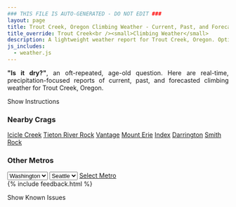 ```yaml
---
### THIS FILE IS AUTO-GENERATED - DO NOT EDIT ###
layout: page
title: Trout Creek, Oregon Climbing Weather - Current, Past, and Forecasted
title_override: Trout Creek<br /><small>Climbing Weather</small>
description: A lightweight weather report for Trout Creek, Oregon. Optimized for slow internet connections.
js_includes:
  - weather.js
---
```


<section class="measure center lh-copy f5-ns f6 ph2 mv4" style="text-align: justify;">
<strong>"Is it dry?"</strong>, an oft-repeated, age-old question. Here are real-time,
precipitation-focused reports of current, past, and forecasted climbing weather for Trout Creek, Oregon.
</section>

<p id="settings-toggle" class="mw5 b center tc hover-light-red black-70 pointer">Show Instructions</p>
<section id="settings" class="overflow-hidden" style="display:none;">
    <div class="mv2 ph2 center">
        <div class="fn f6 tc pv2">
            <p class="measure lh-copy center"><strong>Show/hide hourly forecasts</strong> by clicking the desired day.</p>
            <hr class="mw5 p0 mv2 o-60 b0 bt b--light-red light-red bg-light-red">
            <p class="measure lh-copy center"><strong>Current and Past conditions</strong> are measured by the nearest weather station. <strong>Forecast conditions</strong> are calculated and polled separately.</p>
            <hr class="mw5 p0 mv2 o-60 b0 bt b--light-red light-red bg-light-red">
            <p class="measure lh-copy center"><strong>Having issues?</strong> Try <a id="clear-cache" class="no-underline relative fancy-link light-red hover-light-red" href="#">clearing the local cache</a>.</p>
            <hr class="mw5 p0 mv2 o-60 b0 bt b--light-red light-red bg-light-red">
            <p class="measure lh-copy center">Weather data sourced from <a class="no-underline fancy-link relative light-red" target="_blank" href="https://www.weather.gov/documentation/services-web-api">weather.gov</a>.</p>
        </div>
    </div>
</section>
<section id="weather" data-crag="trout-creek-oregon" class="mv4-ns mv3 ph2 center"></section>
<section id="nearby" class="tc lh-copy">
  <h3>Nearby Crags</h3>
<a class="nowrap no-underline fancy-link relative light-red mh3" href="/crags/icicle-creek-washington-weather.html">Icicle Creek</a>
<a class="nowrap no-underline fancy-link relative light-red mh3" href="/crags/tieton-river-rock-washington-weather.html">Tieton River Rock</a>
<a class="nowrap no-underline fancy-link relative light-red mh3" href="/crags/vantage-washington-weather.html">Vantage</a>
<a class="nowrap no-underline fancy-link relative light-red mh3" href="/crags/mount-erie-washington-weather.html">Mount Erie</a>
<a class="nowrap no-underline fancy-link relative light-red mh3" href="/crags/index-washington-weather.html">Index</a>
<a class="nowrap no-underline fancy-link relative light-red mh3" href="/crags/darrington-washington-weather.html">Darrington</a>
<a class="nowrap no-underline fancy-link relative light-red mh3" href="/crags/smith-rock-oregon-weather.html">Smith Rock</a>
</section>
<section id="nearby" class="tc lh-copy">
  <h3>Other Metros</h3>
  <select class="ma1 bg-near-white pa2" id="stateSel">
    <option value="Texas">Texas</option>
    <option value="Washington" selected>Washington</option>
    <option value="Colorado">Colorado</option>
    <option value="Tennessee">Tennessee</option>
    <option value="Utah">Utah</option>
    <option value="California">California</option>
  </select>
  <select class="ma1 bg-near-white pa2" id="citySel">
    <option value="Seattle" selected>Seattle</option>
  </select>
  <a id="selectMetro" class="f6 link dim ph3 pv2 ma1 dib white bg-light-red" href="/crags/seattle-washington-weather.html">Select Metro</a>
  <script>
    var states = [];
    states["Texas"] = "Austin"
    states["Washington"] = "Seattle"
    states["Colorado"] = "Denver"
    states["Tennessee"] = "Nashville"
    states["Utah"] = "Salt Lake City"
    states["California"] = "San Francisco|Los Angeles"
  </script>
</section>
{% include feedback.html %}
<p id="issues-toggle" class="mw5 b center tc hover-light-red black-70 pointer">Show Known Issues</p>
<section id="issues" class="overflow-hidden tc f6">
</section>

<script>
  var weekly_PDT_48_73 = {"updated":"2023-03-16T08:06:54+00:00","units":"us","forecastGenerator":"BaselineForecastGenerator","generatedAt":"2023-03-16T08:35:04+00:00","updateTime":"2023-03-16T08:06:54+00:00","validTimes":"2023-03-16T02:00:00+00:00/P7DT11H","elevation":{"unitCode":"wmoUnit:m","value":487.0704},"periods":[{"number":1,"name":"Overnight","startTime":"2023-03-16T01:00:00-07:00","endTime":"2023-03-16T06:00:00-07:00","isDaytime":false,"temperature":23,"temperatureUnit":"F","temperatureTrend":"rising","probabilityOfPrecipitation":{"unitCode":"wmoUnit:percent","value":null},"dewpoint":{"unitCode":"wmoUnit:degC","value":-4.444444444444445},"relativeHumidity":{"unitCode":"wmoUnit:percent","value":89},"windSpeed":"2 mph","windDirection":"S","icon":"https://api.weather.gov/icons/land/night/few?size=medium","shortForecast":"Mostly Clear","detailedForecast":"Mostly clear. Low around 23, with temperatures rising to around 26 overnight. South wind around 2 mph."},{"number":2,"name":"Thursday","startTime":"2023-03-16T06:00:00-07:00","endTime":"2023-03-16T18:00:00-07:00","isDaytime":true,"temperature":53,"temperatureUnit":"F","temperatureTrend":null,"probabilityOfPrecipitation":{"unitCode":"wmoUnit:percent","value":null},"dewpoint":{"unitCode":"wmoUnit:degC","value":-2.2222222222222223},"relativeHumidity":{"unitCode":"wmoUnit:percent","value":89},"windSpeed":"2 to 9 mph","windDirection":"E","icon":"https://api.weather.gov/icons/land/day/few?size=medium","shortForecast":"Sunny","detailedForecast":"Sunny, with a high near 53. East wind 2 to 9 mph."},{"number":3,"name":"Thursday Night","startTime":"2023-03-16T18:00:00-07:00","endTime":"2023-03-17T06:00:00-07:00","isDaytime":false,"temperature":25,"temperatureUnit":"F","temperatureTrend":null,"probabilityOfPrecipitation":{"unitCode":"wmoUnit:percent","value":null},"dewpoint":{"unitCode":"wmoUnit:degC","value":-1.6666666666666667},"relativeHumidity":{"unitCode":"wmoUnit:percent","value":81},"windSpeed":"2 to 9 mph","windDirection":"SE","icon":"https://api.weather.gov/icons/land/night/few?size=medium","shortForecast":"Mostly Clear","detailedForecast":"Mostly clear, with a low around 25. Southeast wind 2 to 9 mph."},{"number":4,"name":"Friday","startTime":"2023-03-17T06:00:00-07:00","endTime":"2023-03-17T18:00:00-07:00","isDaytime":true,"temperature":56,"temperatureUnit":"F","temperatureTrend":null,"probabilityOfPrecipitation":{"unitCode":"wmoUnit:percent","value":null},"dewpoint":{"unitCode":"wmoUnit:degC","value":-1.6666666666666667},"relativeHumidity":{"unitCode":"wmoUnit:percent","value":83},"windSpeed":"2 to 8 mph","windDirection":"SE","icon":"https://api.weather.gov/icons/land/day/sct?size=medium","shortForecast":"Mostly Sunny","detailedForecast":"Mostly sunny, with a high near 56. Southeast wind 2 to 8 mph."},{"number":5,"name":"Friday Night","startTime":"2023-03-17T18:00:00-07:00","endTime":"2023-03-18T06:00:00-07:00","isDaytime":false,"temperature":28,"temperatureUnit":"F","temperatureTrend":null,"probabilityOfPrecipitation":{"unitCode":"wmoUnit:percent","value":null},"dewpoint":{"unitCode":"wmoUnit:degC","value":-1.1111111111111112},"relativeHumidity":{"unitCode":"wmoUnit:percent","value":83},"windSpeed":"3 to 8 mph","windDirection":"NW","icon":"https://api.weather.gov/icons/land/night/bkn?size=medium","shortForecast":"Mostly Cloudy","detailedForecast":"Mostly cloudy, with a low around 28. Northwest wind 3 to 8 mph."},{"number":6,"name":"Saturday","startTime":"2023-03-18T06:00:00-07:00","endTime":"2023-03-18T18:00:00-07:00","isDaytime":true,"temperature":56,"temperatureUnit":"F","temperatureTrend":null,"probabilityOfPrecipitation":{"unitCode":"wmoUnit:percent","value":null},"dewpoint":{"unitCode":"wmoUnit:degC","value":-0.5555555555555556},"relativeHumidity":{"unitCode":"wmoUnit:percent","value":84},"windSpeed":"2 to 8 mph","windDirection":"SE","icon":"https://api.weather.gov/icons/land/day/sct?size=medium","shortForecast":"Mostly Sunny","detailedForecast":"Mostly sunny, with a high near 56."},{"number":7,"name":"Saturday Night","startTime":"2023-03-18T18:00:00-07:00","endTime":"2023-03-19T06:00:00-07:00","isDaytime":false,"temperature":31,"temperatureUnit":"F","temperatureTrend":null,"probabilityOfPrecipitation":{"unitCode":"wmoUnit:percent","value":20},"dewpoint":{"unitCode":"wmoUnit:degC","value":3.3333333333333335},"relativeHumidity":{"unitCode":"wmoUnit:percent","value":83},"windSpeed":"3 to 8 mph","windDirection":"E","icon":"https://api.weather.gov/icons/land/night/sct/sct,20?size=medium","shortForecast":"Partly Cloudy","detailedForecast":"Partly cloudy, with a low around 31. Chance of precipitation is 20%."},{"number":8,"name":"Sunday","startTime":"2023-03-19T06:00:00-07:00","endTime":"2023-03-19T18:00:00-07:00","isDaytime":true,"temperature":54,"temperatureUnit":"F","temperatureTrend":null,"probabilityOfPrecipitation":{"unitCode":"wmoUnit:percent","value":40},"dewpoint":{"unitCode":"wmoUnit:degC","value":3.3333333333333335},"relativeHumidity":{"unitCode":"wmoUnit:percent","value":77},"windSpeed":"3 to 9 mph","windDirection":"SW","icon":"https://api.weather.gov/icons/land/day/rain,20/rain,40?size=medium","shortForecast":"Chance Light Rain","detailedForecast":"A chance of rain after 11am. Mostly cloudy, with a high near 54. Chance of precipitation is 40%."},{"number":9,"name":"Sunday Night","startTime":"2023-03-19T18:00:00-07:00","endTime":"2023-03-20T06:00:00-07:00","isDaytime":false,"temperature":30,"temperatureUnit":"F","temperatureTrend":null,"probabilityOfPrecipitation":{"unitCode":"wmoUnit:percent","value":40},"dewpoint":{"unitCode":"wmoUnit:degC","value":3.888888888888889},"relativeHumidity":{"unitCode":"wmoUnit:percent","value":85},"windSpeed":"5 to 9 mph","windDirection":"W","icon":"https://api.weather.gov/icons/land/night/rain,40/snow,20?size=medium","shortForecast":"Chance Light Rain then Slight Chance Rain And Snow","detailedForecast":"A chance of rain before 2am, then a slight chance of rain and snow between 2am and 5am. Mostly cloudy, with a low around 30. Chance of precipitation is 40%."},{"number":10,"name":"Monday","startTime":"2023-03-20T06:00:00-07:00","endTime":"2023-03-20T18:00:00-07:00","isDaytime":true,"temperature":53,"temperatureUnit":"F","temperatureTrend":null,"probabilityOfPrecipitation":{"unitCode":"wmoUnit:percent","value":null},"dewpoint":{"unitCode":"wmoUnit:degC","value":-0.5555555555555556},"relativeHumidity":{"unitCode":"wmoUnit:percent","value":74},"windSpeed":"5 to 12 mph","windDirection":"SW","icon":"https://api.weather.gov/icons/land/day/bkn/rain?size=medium","shortForecast":"Partly Sunny then Slight Chance Light Rain","detailedForecast":"A slight chance of rain after 5pm. Partly sunny, with a high near 53."},{"number":11,"name":"Monday Night","startTime":"2023-03-20T18:00:00-07:00","endTime":"2023-03-21T06:00:00-07:00","isDaytime":false,"temperature":29,"temperatureUnit":"F","temperatureTrend":null,"probabilityOfPrecipitation":{"unitCode":"wmoUnit:percent","value":null},"dewpoint":{"unitCode":"wmoUnit:degC","value":-0.5555555555555556},"relativeHumidity":{"unitCode":"wmoUnit:percent","value":86},"windSpeed":"5 to 12 mph","windDirection":"SW","icon":"https://api.weather.gov/icons/land/night/snow?size=medium","shortForecast":"Slight Chance Rain And Snow","detailedForecast":"A slight chance of rain before 11pm, then a slight chance of rain and snow between 11pm and 5am. Mostly cloudy, with a low around 29."},{"number":12,"name":"Tuesday","startTime":"2023-03-21T06:00:00-07:00","endTime":"2023-03-21T18:00:00-07:00","isDaytime":true,"temperature":53,"temperatureUnit":"F","temperatureTrend":null,"probabilityOfPrecipitation":{"unitCode":"wmoUnit:percent","value":null},"dewpoint":{"unitCode":"wmoUnit:degC","value":-0.5555555555555556},"relativeHumidity":{"unitCode":"wmoUnit:percent","value":79},"windSpeed":"5 to 12 mph","windDirection":"SW","icon":"https://api.weather.gov/icons/land/day/rain?size=medium","shortForecast":"Chance Light Rain","detailedForecast":"A chance of rain after 11am. Partly sunny, with a high near 53."},{"number":13,"name":"Tuesday Night","startTime":"2023-03-21T18:00:00-07:00","endTime":"2023-03-22T06:00:00-07:00","isDaytime":false,"temperature":28,"temperatureUnit":"F","temperatureTrend":null,"probabilityOfPrecipitation":{"unitCode":"wmoUnit:percent","value":null},"dewpoint":{"unitCode":"wmoUnit:degC","value":-0.5555555555555556},"relativeHumidity":{"unitCode":"wmoUnit:percent","value":83},"windSpeed":"7 to 12 mph","windDirection":"NW","icon":"https://api.weather.gov/icons/land/night/snow?size=medium","shortForecast":"Slight Chance Rain And Snow","detailedForecast":"A chance of rain before 11pm, then a slight chance of rain and snow. Mostly cloudy, with a low around 28."},{"number":14,"name":"Wednesday","startTime":"2023-03-22T06:00:00-07:00","endTime":"2023-03-22T18:00:00-07:00","isDaytime":true,"temperature":52,"temperatureUnit":"F","temperatureTrend":null,"probabilityOfPrecipitation":{"unitCode":"wmoUnit:percent","value":null},"dewpoint":{"unitCode":"wmoUnit:degC","value":-1.1111111111111112},"relativeHumidity":{"unitCode":"wmoUnit:percent","value":77},"windSpeed":"7 to 15 mph","windDirection":"W","icon":"https://api.weather.gov/icons/land/day/snow?size=medium","shortForecast":"Slight Chance Rain And Snow","detailedForecast":"A slight chance of rain and snow. Partly sunny, with a high near 52."}]}
  var hourly_PDT_48_73 = {"@context":["https://geojson.org/geojson-ld/geojson-context.jsonld",{"@version":"1.1","wx":"https://api.weather.gov/ontology#","geo":"http://www.opengis.net/ont/geosparql#","unit":"http://codes.wmo.int/common/unit/","@vocab":"https://api.weather.gov/ontology#"}],"type":"Feature","geometry":{"type":"Polygon","coordinates":[[[-121.1487163,44.7947633],[-121.1429337,44.7737461],[-121.1133896,44.7778388],[-121.1191659,44.798856199999996],[-121.1487163,44.7947633]]]},"properties":{"updated":"2023-03-16T08:06:54+00:00","units":"us","forecastGenerator":"HourlyForecastGenerator","generatedAt":"2023-03-16T08:35:05+00:00","updateTime":"2023-03-16T08:06:54+00:00","validTimes":"2023-03-16T02:00:00+00:00/P7DT11H","elevation":{"unitCode":"wmoUnit:m","value":487.0704},"periods":[{"number":1,"name":"","startTime":"2023-03-16T01:00:00-07:00","endTime":"2023-03-16T02:00:00-07:00","isDaytime":false,"temperature":28,"temperatureUnit":"F","temperatureTrend":null,"probabilityOfPrecipitation":{"unitCode":"wmoUnit:percent","value":0},"dewpoint":{"unitCode":"wmoUnit:degC","value":-4.444444444444445},"relativeHumidity":{"unitCode":"wmoUnit:percent","value":85},"windSpeed":"2 mph","windDirection":"S","icon":"https://api.weather.gov/icons/land/night/skc,0?size=small","shortForecast":"Clear","detailedForecast":""},{"number":2,"name":"","startTime":"2023-03-16T02:00:00-07:00","endTime":"2023-03-16T03:00:00-07:00","isDaytime":false,"temperature":27,"temperatureUnit":"F","temperatureTrend":null,"probabilityOfPrecipitation":{"unitCode":"wmoUnit:percent","value":0},"dewpoint":{"unitCode":"wmoUnit:degC","value":-4.444444444444445},"relativeHumidity":{"unitCode":"wmoUnit:percent","value":86},"windSpeed":"2 mph","windDirection":"SW","icon":"https://api.weather.gov/icons/land/night/few,0?size=small","shortForecast":"Mostly Clear","detailedForecast":""},{"number":3,"name":"","startTime":"2023-03-16T03:00:00-07:00","endTime":"2023-03-16T04:00:00-07:00","isDaytime":false,"temperature":27,"temperatureUnit":"F","temperatureTrend":null,"probabilityOfPrecipitation":{"unitCode":"wmoUnit:percent","value":0},"dewpoint":{"unitCode":"wmoUnit:degC","value":-4.444444444444445},"relativeHumidity":{"unitCode":"wmoUnit:percent","value":87},"windSpeed":"2 mph","windDirection":"SW","icon":"https://api.weather.gov/icons/land/night/few,0?size=small","shortForecast":"Mostly Clear","detailedForecast":""},{"number":4,"name":"","startTime":"2023-03-16T04:00:00-07:00","endTime":"2023-03-16T05:00:00-07:00","isDaytime":false,"temperature":27,"temperatureUnit":"F","temperatureTrend":null,"probabilityOfPrecipitation":{"unitCode":"wmoUnit:percent","value":0},"dewpoint":{"unitCode":"wmoUnit:degC","value":-4.444444444444445},"relativeHumidity":{"unitCode":"wmoUnit:percent","value":88},"windSpeed":"2 mph","windDirection":"SW","icon":"https://api.weather.gov/icons/land/night/few,0?size=small","shortForecast":"Mostly Clear","detailedForecast":""},{"number":5,"name":"","startTime":"2023-03-16T05:00:00-07:00","endTime":"2023-03-16T06:00:00-07:00","isDaytime":false,"temperature":26,"temperatureUnit":"F","temperatureTrend":null,"probabilityOfPrecipitation":{"unitCode":"wmoUnit:percent","value":0},"dewpoint":{"unitCode":"wmoUnit:degC","value":-5},"relativeHumidity":{"unitCode":"wmoUnit:percent","value":89},"windSpeed":"2 mph","windDirection":"SW","icon":"https://api.weather.gov/icons/land/night/sct,0?size=small","shortForecast":"Partly Cloudy","detailedForecast":""},{"number":6,"name":"","startTime":"2023-03-16T06:00:00-07:00","endTime":"2023-03-16T07:00:00-07:00","isDaytime":true,"temperature":24,"temperatureUnit":"F","temperatureTrend":null,"probabilityOfPrecipitation":{"unitCode":"wmoUnit:percent","value":0},"dewpoint":{"unitCode":"wmoUnit:degC","value":-5.555555555555555},"relativeHumidity":{"unitCode":"wmoUnit:percent","value":89},"windSpeed":"2 mph","windDirection":"SW","icon":"https://api.weather.gov/icons/land/day/sct,0?size=small","shortForecast":"Mostly Sunny","detailedForecast":""},{"number":7,"name":"","startTime":"2023-03-16T07:00:00-07:00","endTime":"2023-03-16T08:00:00-07:00","isDaytime":true,"temperature":23,"temperatureUnit":"F","temperatureTrend":null,"probabilityOfPrecipitation":{"unitCode":"wmoUnit:percent","value":0},"dewpoint":{"unitCode":"wmoUnit:degC","value":-6.666666666666667},"relativeHumidity":{"unitCode":"wmoUnit:percent","value":88},"windSpeed":"2 mph","windDirection":"SW","icon":"https://api.weather.gov/icons/land/day/sct,0?size=small","shortForecast":"Mostly Sunny","detailedForecast":""},{"number":8,"name":"","startTime":"2023-03-16T08:00:00-07:00","endTime":"2023-03-16T09:00:00-07:00","isDaytime":true,"temperature":24,"temperatureUnit":"F","temperatureTrend":null,"probabilityOfPrecipitation":{"unitCode":"wmoUnit:percent","value":0},"dewpoint":{"unitCode":"wmoUnit:degC","value":-6.666666666666667},"relativeHumidity":{"unitCode":"wmoUnit:percent","value":85},"windSpeed":"3 mph","windDirection":"SE","icon":"https://api.weather.gov/icons/land/day/sct,0?size=small","shortForecast":"Mostly Sunny","detailedForecast":""},{"number":9,"name":"","startTime":"2023-03-16T09:00:00-07:00","endTime":"2023-03-16T10:00:00-07:00","isDaytime":true,"temperature":27,"temperatureUnit":"F","temperatureTrend":null,"probabilityOfPrecipitation":{"unitCode":"wmoUnit:percent","value":0},"dewpoint":{"unitCode":"wmoUnit:degC","value":-6.111111111111111},"relativeHumidity":{"unitCode":"wmoUnit:percent","value":79},"windSpeed":"3 mph","windDirection":"SE","icon":"https://api.weather.gov/icons/land/day/sct,0?size=small","shortForecast":"Mostly Sunny","detailedForecast":""},{"number":10,"name":"","startTime":"2023-03-16T10:00:00-07:00","endTime":"2023-03-16T11:00:00-07:00","isDaytime":true,"temperature":32,"temperatureUnit":"F","temperatureTrend":null,"probabilityOfPrecipitation":{"unitCode":"wmoUnit:percent","value":0},"dewpoint":{"unitCode":"wmoUnit:degC","value":-4.444444444444445},"relativeHumidity":{"unitCode":"wmoUnit:percent","value":72},"windSpeed":"3 mph","windDirection":"SE","icon":"https://api.weather.gov/icons/land/day/sct,0?size=small","shortForecast":"Mostly Sunny","detailedForecast":""},{"number":11,"name":"","startTime":"2023-03-16T11:00:00-07:00","endTime":"2023-03-16T12:00:00-07:00","isDaytime":true,"temperature":37,"temperatureUnit":"F","temperatureTrend":null,"probabilityOfPrecipitation":{"unitCode":"wmoUnit:percent","value":0},"dewpoint":{"unitCode":"wmoUnit:degC","value":-3.3333333333333335},"relativeHumidity":{"unitCode":"wmoUnit:percent","value":64},"windSpeed":"6 mph","windDirection":"NE","icon":"https://api.weather.gov/icons/land/day/few,0?size=small","shortForecast":"Sunny","detailedForecast":""},{"number":12,"name":"","startTime":"2023-03-16T12:00:00-07:00","endTime":"2023-03-16T13:00:00-07:00","isDaytime":true,"temperature":41,"temperatureUnit":"F","temperatureTrend":null,"probabilityOfPrecipitation":{"unitCode":"wmoUnit:percent","value":0},"dewpoint":{"unitCode":"wmoUnit:degC","value":-3.3333333333333335},"relativeHumidity":{"unitCode":"wmoUnit:percent","value":56},"windSpeed":"6 mph","windDirection":"NE","icon":"https://api.weather.gov/icons/land/day/few,0?size=small","shortForecast":"Sunny","detailedForecast":""},{"number":13,"name":"","startTime":"2023-03-16T13:00:00-07:00","endTime":"2023-03-16T14:00:00-07:00","isDaytime":true,"temperature":44,"temperatureUnit":"F","temperatureTrend":null,"probabilityOfPrecipitation":{"unitCode":"wmoUnit:percent","value":0},"dewpoint":{"unitCode":"wmoUnit:degC","value":-3.3333333333333335},"relativeHumidity":{"unitCode":"wmoUnit:percent","value":48},"windSpeed":"6 mph","windDirection":"NE","icon":"https://api.weather.gov/icons/land/day/few,0?size=small","shortForecast":"Sunny","detailedForecast":""},{"number":14,"name":"","startTime":"2023-03-16T14:00:00-07:00","endTime":"2023-03-16T15:00:00-07:00","isDaytime":true,"temperature":47,"temperatureUnit":"F","temperatureTrend":null,"probabilityOfPrecipitation":{"unitCode":"wmoUnit:percent","value":0},"dewpoint":{"unitCode":"wmoUnit:degC","value":-3.888888888888889},"relativeHumidity":{"unitCode":"wmoUnit:percent","value":42},"windSpeed":"8 mph","windDirection":"NE","icon":"https://api.weather.gov/icons/land/day/few,0?size=small","shortForecast":"Sunny","detailedForecast":""},{"number":15,"name":"","startTime":"2023-03-16T15:00:00-07:00","endTime":"2023-03-16T16:00:00-07:00","isDaytime":true,"temperature":51,"temperatureUnit":"F","temperatureTrend":null,"probabilityOfPrecipitation":{"unitCode":"wmoUnit:percent","value":0},"dewpoint":{"unitCode":"wmoUnit:degC","value":-3.888888888888889},"relativeHumidity":{"unitCode":"wmoUnit:percent","value":37},"windSpeed":"8 mph","windDirection":"NE","icon":"https://api.weather.gov/icons/land/day/few,0?size=small","shortForecast":"Sunny","detailedForecast":""},{"number":16,"name":"","startTime":"2023-03-16T16:00:00-07:00","endTime":"2023-03-16T17:00:00-07:00","isDaytime":true,"temperature":53,"temperatureUnit":"F","temperatureTrend":null,"probabilityOfPrecipitation":{"unitCode":"wmoUnit:percent","value":0},"dewpoint":{"unitCode":"wmoUnit:degC","value":-3.3333333333333335},"relativeHumidity":{"unitCode":"wmoUnit:percent","value":35},"windSpeed":"8 mph","windDirection":"NE","icon":"https://api.weather.gov/icons/land/day/few,0?size=small","shortForecast":"Sunny","detailedForecast":""},{"number":17,"name":"","startTime":"2023-03-16T17:00:00-07:00","endTime":"2023-03-16T18:00:00-07:00","isDaytime":true,"temperature":53,"temperatureUnit":"F","temperatureTrend":null,"probabilityOfPrecipitation":{"unitCode":"wmoUnit:percent","value":0},"dewpoint":{"unitCode":"wmoUnit:degC","value":-2.2222222222222223},"relativeHumidity":{"unitCode":"wmoUnit:percent","value":37},"windSpeed":"9 mph","windDirection":"E","icon":"https://api.weather.gov/icons/land/day/few,0?size=small","shortForecast":"Sunny","detailedForecast":""},{"number":18,"name":"","startTime":"2023-03-16T18:00:00-07:00","endTime":"2023-03-16T19:00:00-07:00","isDaytime":false,"temperature":50,"temperatureUnit":"F","temperatureTrend":null,"probabilityOfPrecipitation":{"unitCode":"wmoUnit:percent","value":0},"dewpoint":{"unitCode":"wmoUnit:degC","value":-1.6666666666666667},"relativeHumidity":{"unitCode":"wmoUnit:percent","value":45},"windSpeed":"9 mph","windDirection":"E","icon":"https://api.weather.gov/icons/land/night/few,0?size=small","shortForecast":"Mostly Clear","detailedForecast":""},{"number":19,"name":"","startTime":"2023-03-16T19:00:00-07:00","endTime":"2023-03-16T20:00:00-07:00","isDaytime":false,"temperature":44,"temperatureUnit":"F","temperatureTrend":null,"probabilityOfPrecipitation":{"unitCode":"wmoUnit:percent","value":0},"dewpoint":{"unitCode":"wmoUnit:degC","value":-1.6666666666666667},"relativeHumidity":{"unitCode":"wmoUnit:percent","value":55},"windSpeed":"9 mph","windDirection":"E","icon":"https://api.weather.gov/icons/land/night/few,0?size=small","shortForecast":"Mostly Clear","detailedForecast":""},{"number":20,"name":"","startTime":"2023-03-16T20:00:00-07:00","endTime":"2023-03-16T21:00:00-07:00","isDaytime":false,"temperature":39,"temperatureUnit":"F","temperatureTrend":null,"probabilityOfPrecipitation":{"unitCode":"wmoUnit:percent","value":0},"dewpoint":{"unitCode":"wmoUnit:degC","value":-2.2222222222222223},"relativeHumidity":{"unitCode":"wmoUnit:percent","value":64},"windSpeed":"7 mph","windDirection":"NE","icon":"https://api.weather.gov/icons/land/night/few,0?size=small","shortForecast":"Mostly Clear","detailedForecast":""},{"number":21,"name":"","startTime":"2023-03-16T21:00:00-07:00","endTime":"2023-03-16T22:00:00-07:00","isDaytime":false,"temperature":36,"temperatureUnit":"F","temperatureTrend":null,"probabilityOfPrecipitation":{"unitCode":"wmoUnit:percent","value":0},"dewpoint":{"unitCode":"wmoUnit:degC","value":-2.7777777777777777},"relativeHumidity":{"unitCode":"wmoUnit:percent","value":71},"windSpeed":"7 mph","windDirection":"NE","icon":"https://api.weather.gov/icons/land/night/few,0?size=small","shortForecast":"Mostly Clear","detailedForecast":""},{"number":22,"name":"","startTime":"2023-03-16T22:00:00-07:00","endTime":"2023-03-16T23:00:00-07:00","isDaytime":false,"temperature":34,"temperatureUnit":"F","temperatureTrend":null,"probabilityOfPrecipitation":{"unitCode":"wmoUnit:percent","value":0},"dewpoint":{"unitCode":"wmoUnit:degC","value":-2.7777777777777777},"relativeHumidity":{"unitCode":"wmoUnit:percent","value":75},"windSpeed":"7 mph","windDirection":"NE","icon":"https://api.weather.gov/icons/land/night/few,0?size=small","shortForecast":"Mostly Clear","detailedForecast":""},{"number":23,"name":"","startTime":"2023-03-16T23:00:00-07:00","endTime":"2023-03-17T00:00:00-07:00","isDaytime":false,"temperature":32,"temperatureUnit":"F","temperatureTrend":null,"probabilityOfPrecipitation":{"unitCode":"wmoUnit:percent","value":0},"dewpoint":{"unitCode":"wmoUnit:degC","value":-3.3333333333333335},"relativeHumidity":{"unitCode":"wmoUnit:percent","value":78},"windSpeed":"5 mph","windDirection":"S","icon":"https://api.weather.gov/icons/land/night/few,0?size=small","shortForecast":"Mostly Clear","detailedForecast":""},{"number":24,"name":"","startTime":"2023-03-17T00:00:00-07:00","endTime":"2023-03-17T01:00:00-07:00","isDaytime":false,"temperature":30,"temperatureUnit":"F","temperatureTrend":null,"probabilityOfPrecipitation":{"unitCode":"wmoUnit:percent","value":0},"dewpoint":{"unitCode":"wmoUnit:degC","value":-4.444444444444445},"relativeHumidity":{"unitCode":"wmoUnit:percent","value":80},"windSpeed":"5 mph","windDirection":"S","icon":"https://api.weather.gov/icons/land/night/few,0?size=small","shortForecast":"Mostly Clear","detailedForecast":""},{"number":25,"name":"","startTime":"2023-03-17T01:00:00-07:00","endTime":"2023-03-17T02:00:00-07:00","isDaytime":false,"temperature":28,"temperatureUnit":"F","temperatureTrend":null,"probabilityOfPrecipitation":{"unitCode":"wmoUnit:percent","value":0},"dewpoint":{"unitCode":"wmoUnit:degC","value":-5.555555555555555},"relativeHumidity":{"unitCode":"wmoUnit:percent","value":80},"windSpeed":"5 mph","windDirection":"S","icon":"https://api.weather.gov/icons/land/night/few,0?size=small","shortForecast":"Mostly Clear","detailedForecast":""},{"number":26,"name":"","startTime":"2023-03-17T02:00:00-07:00","endTime":"2023-03-17T03:00:00-07:00","isDaytime":false,"temperature":26,"temperatureUnit":"F","temperatureTrend":null,"probabilityOfPrecipitation":{"unitCode":"wmoUnit:percent","value":0},"dewpoint":{"unitCode":"wmoUnit:degC","value":-6.111111111111111},"relativeHumidity":{"unitCode":"wmoUnit:percent","value":81},"windSpeed":"3 mph","windDirection":"SW","icon":"https://api.weather.gov/icons/land/night/skc,0?size=small","shortForecast":"Clear","detailedForecast":""},{"number":27,"name":"","startTime":"2023-03-17T03:00:00-07:00","endTime":"2023-03-17T04:00:00-07:00","isDaytime":false,"temperature":26,"temperatureUnit":"F","temperatureTrend":null,"probabilityOfPrecipitation":{"unitCode":"wmoUnit:percent","value":0},"dewpoint":{"unitCode":"wmoUnit:degC","value":-6.111111111111111},"relativeHumidity":{"unitCode":"wmoUnit:percent","value":80},"windSpeed":"3 mph","windDirection":"SW","icon":"https://api.weather.gov/icons/land/night/skc,0?size=small","shortForecast":"Clear","detailedForecast":""},{"number":28,"name":"","startTime":"2023-03-17T04:00:00-07:00","endTime":"2023-03-17T05:00:00-07:00","isDaytime":false,"temperature":26,"temperatureUnit":"F","temperatureTrend":null,"probabilityOfPrecipitation":{"unitCode":"wmoUnit:percent","value":0},"dewpoint":{"unitCode":"wmoUnit:degC","value":-6.111111111111111},"relativeHumidity":{"unitCode":"wmoUnit:percent","value":80},"windSpeed":"3 mph","windDirection":"SW","icon":"https://api.weather.gov/icons/land/night/skc,0?size=small","shortForecast":"Clear","detailedForecast":""},{"number":29,"name":"","startTime":"2023-03-17T05:00:00-07:00","endTime":"2023-03-17T06:00:00-07:00","isDaytime":false,"temperature":26,"temperatureUnit":"F","temperatureTrend":null,"probabilityOfPrecipitation":{"unitCode":"wmoUnit:percent","value":0},"dewpoint":{"unitCode":"wmoUnit:degC","value":-6.111111111111111},"relativeHumidity":{"unitCode":"wmoUnit:percent","value":80},"windSpeed":"2 mph","windDirection":"SW","icon":"https://api.weather.gov/icons/land/night/few,0?size=small","shortForecast":"Mostly Clear","detailedForecast":""},{"number":30,"name":"","startTime":"2023-03-17T06:00:00-07:00","endTime":"2023-03-17T07:00:00-07:00","isDaytime":true,"temperature":25,"temperatureUnit":"F","temperatureTrend":null,"probabilityOfPrecipitation":{"unitCode":"wmoUnit:percent","value":0},"dewpoint":{"unitCode":"wmoUnit:degC","value":-6.111111111111111},"relativeHumidity":{"unitCode":"wmoUnit:percent","value":82},"windSpeed":"2 mph","windDirection":"SW","icon":"https://api.weather.gov/icons/land/day/few,0?size=small","shortForecast":"Sunny","detailedForecast":""},{"number":31,"name":"","startTime":"2023-03-17T07:00:00-07:00","endTime":"2023-03-17T08:00:00-07:00","isDaytime":true,"temperature":25,"temperatureUnit":"F","temperatureTrend":null,"probabilityOfPrecipitation":{"unitCode":"wmoUnit:percent","value":0},"dewpoint":{"unitCode":"wmoUnit:degC","value":-6.111111111111111},"relativeHumidity":{"unitCode":"wmoUnit:percent","value":83},"windSpeed":"2 mph","windDirection":"SW","icon":"https://api.weather.gov/icons/land/day/few,0?size=small","shortForecast":"Sunny","detailedForecast":""},{"number":32,"name":"","startTime":"2023-03-17T08:00:00-07:00","endTime":"2023-03-17T09:00:00-07:00","isDaytime":true,"temperature":26,"temperatureUnit":"F","temperatureTrend":null,"probabilityOfPrecipitation":{"unitCode":"wmoUnit:percent","value":0},"dewpoint":{"unitCode":"wmoUnit:degC","value":-6.111111111111111},"relativeHumidity":{"unitCode":"wmoUnit:percent","value":82},"windSpeed":"2 mph","windDirection":"S","icon":"https://api.weather.gov/icons/land/day/few,0?size=small","shortForecast":"Sunny","detailedForecast":""},{"number":33,"name":"","startTime":"2023-03-17T09:00:00-07:00","endTime":"2023-03-17T10:00:00-07:00","isDaytime":true,"temperature":30,"temperatureUnit":"F","temperatureTrend":null,"probabilityOfPrecipitation":{"unitCode":"wmoUnit:percent","value":0},"dewpoint":{"unitCode":"wmoUnit:degC","value":-5},"relativeHumidity":{"unitCode":"wmoUnit:percent","value":77},"windSpeed":"2 mph","windDirection":"S","icon":"https://api.weather.gov/icons/land/day/few,0?size=small","shortForecast":"Sunny","detailedForecast":""},{"number":34,"name":"","startTime":"2023-03-17T10:00:00-07:00","endTime":"2023-03-17T11:00:00-07:00","isDaytime":true,"temperature":35,"temperatureUnit":"F","temperatureTrend":null,"probabilityOfPrecipitation":{"unitCode":"wmoUnit:percent","value":0},"dewpoint":{"unitCode":"wmoUnit:degC","value":-3.3333333333333335},"relativeHumidity":{"unitCode":"wmoUnit:percent","value":70},"windSpeed":"2 mph","windDirection":"S","icon":"https://api.weather.gov/icons/land/day/few,0?size=small","shortForecast":"Sunny","detailedForecast":""},{"number":35,"name":"","startTime":"2023-03-17T11:00:00-07:00","endTime":"2023-03-17T12:00:00-07:00","isDaytime":true,"temperature":40,"temperatureUnit":"F","temperatureTrend":null,"probabilityOfPrecipitation":{"unitCode":"wmoUnit:percent","value":0},"dewpoint":{"unitCode":"wmoUnit:degC","value":-2.7777777777777777},"relativeHumidity":{"unitCode":"wmoUnit:percent","value":61},"windSpeed":"6 mph","windDirection":"SE","icon":"https://api.weather.gov/icons/land/day/few,0?size=small","shortForecast":"Sunny","detailedForecast":""},{"number":36,"name":"","startTime":"2023-03-17T12:00:00-07:00","endTime":"2023-03-17T13:00:00-07:00","isDaytime":true,"temperature":44,"temperatureUnit":"F","temperatureTrend":null,"probabilityOfPrecipitation":{"unitCode":"wmoUnit:percent","value":0},"dewpoint":{"unitCode":"wmoUnit:degC","value":-2.2222222222222223},"relativeHumidity":{"unitCode":"wmoUnit:percent","value":53},"windSpeed":"6 mph","windDirection":"SE","icon":"https://api.weather.gov/icons/land/day/few,0?size=small","shortForecast":"Sunny","detailedForecast":""},{"number":37,"name":"","startTime":"2023-03-17T13:00:00-07:00","endTime":"2023-03-17T14:00:00-07:00","isDaytime":true,"temperature":48,"temperatureUnit":"F","temperatureTrend":null,"probabilityOfPrecipitation":{"unitCode":"wmoUnit:percent","value":0},"dewpoint":{"unitCode":"wmoUnit:degC","value":-2.7777777777777777},"relativeHumidity":{"unitCode":"wmoUnit:percent","value":45},"windSpeed":"6 mph","windDirection":"SE","icon":"https://api.weather.gov/icons/land/day/few,0?size=small","shortForecast":"Sunny","detailedForecast":""},{"number":38,"name":"","startTime":"2023-03-17T14:00:00-07:00","endTime":"2023-03-17T15:00:00-07:00","isDaytime":true,"temperature":51,"temperatureUnit":"F","temperatureTrend":null,"probabilityOfPrecipitation":{"unitCode":"wmoUnit:percent","value":0},"dewpoint":{"unitCode":"wmoUnit:degC","value":-2.7777777777777777},"relativeHumidity":{"unitCode":"wmoUnit:percent","value":39},"windSpeed":"7 mph","windDirection":"E","icon":"https://api.weather.gov/icons/land/day/sct,0?size=small","shortForecast":"Mostly Sunny","detailedForecast":""},{"number":39,"name":"","startTime":"2023-03-17T15:00:00-07:00","endTime":"2023-03-17T16:00:00-07:00","isDaytime":true,"temperature":54,"temperatureUnit":"F","temperatureTrend":null,"probabilityOfPrecipitation":{"unitCode":"wmoUnit:percent","value":0},"dewpoint":{"unitCode":"wmoUnit:degC","value":-2.7777777777777777},"relativeHumidity":{"unitCode":"wmoUnit:percent","value":35},"windSpeed":"7 mph","windDirection":"E","icon":"https://api.weather.gov/icons/land/day/sct,0?size=small","shortForecast":"Mostly Sunny","detailedForecast":""},{"number":40,"name":"","startTime":"2023-03-17T16:00:00-07:00","endTime":"2023-03-17T17:00:00-07:00","isDaytime":true,"temperature":56,"temperatureUnit":"F","temperatureTrend":null,"probabilityOfPrecipitation":{"unitCode":"wmoUnit:percent","value":0},"dewpoint":{"unitCode":"wmoUnit:degC","value":-2.2222222222222223},"relativeHumidity":{"unitCode":"wmoUnit:percent","value":34},"windSpeed":"7 mph","windDirection":"E","icon":"https://api.weather.gov/icons/land/day/sct,0?size=small","shortForecast":"Mostly Sunny","detailedForecast":""},{"number":41,"name":"","startTime":"2023-03-17T17:00:00-07:00","endTime":"2023-03-17T18:00:00-07:00","isDaytime":true,"temperature":56,"temperatureUnit":"F","temperatureTrend":null,"probabilityOfPrecipitation":{"unitCode":"wmoUnit:percent","value":0},"dewpoint":{"unitCode":"wmoUnit:degC","value":-1.6666666666666667},"relativeHumidity":{"unitCode":"wmoUnit:percent","value":36},"windSpeed":"8 mph","windDirection":"NE","icon":"https://api.weather.gov/icons/land/day/bkn,0?size=small","shortForecast":"Partly Sunny","detailedForecast":""},{"number":42,"name":"","startTime":"2023-03-17T18:00:00-07:00","endTime":"2023-03-17T19:00:00-07:00","isDaytime":false,"temperature":52,"temperatureUnit":"F","temperatureTrend":null,"probabilityOfPrecipitation":{"unitCode":"wmoUnit:percent","value":0},"dewpoint":{"unitCode":"wmoUnit:degC","value":-1.6666666666666667},"relativeHumidity":{"unitCode":"wmoUnit:percent","value":42},"windSpeed":"8 mph","windDirection":"NE","icon":"https://api.weather.gov/icons/land/night/bkn,0?size=small","shortForecast":"Mostly Cloudy","detailedForecast":""},{"number":43,"name":"","startTime":"2023-03-17T19:00:00-07:00","endTime":"2023-03-17T20:00:00-07:00","isDaytime":false,"temperature":46,"temperatureUnit":"F","temperatureTrend":null,"probabilityOfPrecipitation":{"unitCode":"wmoUnit:percent","value":0},"dewpoint":{"unitCode":"wmoUnit:degC","value":-1.6666666666666667},"relativeHumidity":{"unitCode":"wmoUnit:percent","value":50},"windSpeed":"8 mph","windDirection":"NE","icon":"https://api.weather.gov/icons/land/night/bkn,0?size=small","shortForecast":"Mostly Cloudy","detailedForecast":""},{"number":44,"name":"","startTime":"2023-03-17T20:00:00-07:00","endTime":"2023-03-17T21:00:00-07:00","isDaytime":false,"temperature":41,"temperatureUnit":"F","temperatureTrend":null,"probabilityOfPrecipitation":{"unitCode":"wmoUnit:percent","value":0},"dewpoint":{"unitCode":"wmoUnit:degC","value":-2.2222222222222223},"relativeHumidity":{"unitCode":"wmoUnit:percent","value":59},"windSpeed":"7 mph","windDirection":"NE","icon":"https://api.weather.gov/icons/land/night/bkn,0?size=small","shortForecast":"Mostly Cloudy","detailedForecast":""},{"number":45,"name":"","startTime":"2023-03-17T21:00:00-07:00","endTime":"2023-03-17T22:00:00-07:00","isDaytime":false,"temperature":39,"temperatureUnit":"F","temperatureTrend":null,"probabilityOfPrecipitation":{"unitCode":"wmoUnit:percent","value":0},"dewpoint":{"unitCode":"wmoUnit:degC","value":-1.6666666666666667},"relativeHumidity":{"unitCode":"wmoUnit:percent","value":67},"windSpeed":"7 mph","windDirection":"NE","icon":"https://api.weather.gov/icons/land/night/bkn,0?size=small","shortForecast":"Mostly Cloudy","detailedForecast":""},{"number":46,"name":"","startTime":"2023-03-17T22:00:00-07:00","endTime":"2023-03-17T23:00:00-07:00","isDaytime":false,"temperature":38,"temperatureUnit":"F","temperatureTrend":null,"probabilityOfPrecipitation":{"unitCode":"wmoUnit:percent","value":0},"dewpoint":{"unitCode":"wmoUnit:degC","value":-1.1111111111111112},"relativeHumidity":{"unitCode":"wmoUnit:percent","value":73},"windSpeed":"7 mph","windDirection":"NE","icon":"https://api.weather.gov/icons/land/night/bkn,0?size=small","shortForecast":"Mostly Cloudy","detailedForecast":""},{"number":47,"name":"","startTime":"2023-03-17T23:00:00-07:00","endTime":"2023-03-18T00:00:00-07:00","isDaytime":false,"temperature":36,"temperatureUnit":"F","temperatureTrend":null,"probabilityOfPrecipitation":{"unitCode":"wmoUnit:percent","value":3},"dewpoint":{"unitCode":"wmoUnit:degC","value":-1.1111111111111112},"relativeHumidity":{"unitCode":"wmoUnit:percent","value":76},"windSpeed":"6 mph","windDirection":"NW","icon":"https://api.weather.gov/icons/land/night/sct,3?size=small","shortForecast":"Partly Cloudy","detailedForecast":""},{"number":48,"name":"","startTime":"2023-03-18T00:00:00-07:00","endTime":"2023-03-18T01:00:00-07:00","isDaytime":false,"temperature":34,"temperatureUnit":"F","temperatureTrend":null,"probabilityOfPrecipitation":{"unitCode":"wmoUnit:percent","value":3},"dewpoint":{"unitCode":"wmoUnit:degC","value":-2.2222222222222223},"relativeHumidity":{"unitCode":"wmoUnit:percent","value":77},"windSpeed":"6 mph","windDirection":"NW","icon":"https://api.weather.gov/icons/land/night/sct,3?size=small","shortForecast":"Partly Cloudy","detailedForecast":""},{"number":49,"name":"","startTime":"2023-03-18T01:00:00-07:00","endTime":"2023-03-18T02:00:00-07:00","isDaytime":false,"temperature":31,"temperatureUnit":"F","temperatureTrend":null,"probabilityOfPrecipitation":{"unitCode":"wmoUnit:percent","value":3},"dewpoint":{"unitCode":"wmoUnit:degC","value":-3.888888888888889},"relativeHumidity":{"unitCode":"wmoUnit:percent","value":77},"windSpeed":"6 mph","windDirection":"NW","icon":"https://api.weather.gov/icons/land/night/sct,3?size=small","shortForecast":"Partly Cloudy","detailedForecast":""},{"number":50,"name":"","startTime":"2023-03-18T02:00:00-07:00","endTime":"2023-03-18T03:00:00-07:00","isDaytime":false,"temperature":30,"temperatureUnit":"F","temperatureTrend":null,"probabilityOfPrecipitation":{"unitCode":"wmoUnit:percent","value":3},"dewpoint":{"unitCode":"wmoUnit:degC","value":-5},"relativeHumidity":{"unitCode":"wmoUnit:percent","value":76},"windSpeed":"3 mph","windDirection":"SW","icon":"https://api.weather.gov/icons/land/night/sct,3?size=small","shortForecast":"Partly Cloudy","detailedForecast":""},{"number":51,"name":"","startTime":"2023-03-18T03:00:00-07:00","endTime":"2023-03-18T04:00:00-07:00","isDaytime":false,"temperature":30,"temperatureUnit":"F","temperatureTrend":null,"probabilityOfPrecipitation":{"unitCode":"wmoUnit:percent","value":3},"dewpoint":{"unitCode":"wmoUnit:degC","value":-4.444444444444445},"relativeHumidity":{"unitCode":"wmoUnit:percent","value":78},"windSpeed":"3 mph","windDirection":"SW","icon":"https://api.weather.gov/icons/land/night/sct,3?size=small","shortForecast":"Partly Cloudy","detailedForecast":""},{"number":52,"name":"","startTime":"2023-03-18T04:00:00-07:00","endTime":"2023-03-18T05:00:00-07:00","isDaytime":false,"temperature":31,"temperatureUnit":"F","temperatureTrend":null,"probabilityOfPrecipitation":{"unitCode":"wmoUnit:percent","value":3},"dewpoint":{"unitCode":"wmoUnit:degC","value":-3.3333333333333335},"relativeHumidity":{"unitCode":"wmoUnit:percent","value":81},"windSpeed":"3 mph","windDirection":"SW","icon":"https://api.weather.gov/icons/land/night/sct,3?size=small","shortForecast":"Partly Cloudy","detailedForecast":""},{"number":53,"name":"","startTime":"2023-03-18T05:00:00-07:00","endTime":"2023-03-18T06:00:00-07:00","isDaytime":false,"temperature":31,"temperatureUnit":"F","temperatureTrend":null,"probabilityOfPrecipitation":{"unitCode":"wmoUnit:percent","value":4},"dewpoint":{"unitCode":"wmoUnit:degC","value":-3.3333333333333335},"relativeHumidity":{"unitCode":"wmoUnit:percent","value":83},"windSpeed":"3 mph","windDirection":"S","icon":"https://api.weather.gov/icons/land/night/sct,4?size=small","shortForecast":"Partly Cloudy","detailedForecast":""},{"number":54,"name":"","startTime":"2023-03-18T06:00:00-07:00","endTime":"2023-03-18T07:00:00-07:00","isDaytime":true,"temperature":30,"temperatureUnit":"F","temperatureTrend":null,"probabilityOfPrecipitation":{"unitCode":"wmoUnit:percent","value":4},"dewpoint":{"unitCode":"wmoUnit:degC","value":-3.888888888888889},"relativeHumidity":{"unitCode":"wmoUnit:percent","value":84},"windSpeed":"3 mph","windDirection":"S","icon":"https://api.weather.gov/icons/land/day/sct,4?size=small","shortForecast":"Mostly Sunny","detailedForecast":""},{"number":55,"name":"","startTime":"2023-03-18T07:00:00-07:00","endTime":"2023-03-18T08:00:00-07:00","isDaytime":true,"temperature":28,"temperatureUnit":"F","temperatureTrend":null,"probabilityOfPrecipitation":{"unitCode":"wmoUnit:percent","value":4},"dewpoint":{"unitCode":"wmoUnit:degC","value":-4.444444444444445},"relativeHumidity":{"unitCode":"wmoUnit:percent","value":83},"windSpeed":"3 mph","windDirection":"S","icon":"https://api.weather.gov/icons/land/day/sct,4?size=small","shortForecast":"Mostly Sunny","detailedForecast":""},{"number":56,"name":"","startTime":"2023-03-18T08:00:00-07:00","endTime":"2023-03-18T09:00:00-07:00","isDaytime":true,"temperature":28,"temperatureUnit":"F","temperatureTrend":null,"probabilityOfPrecipitation":{"unitCode":"wmoUnit:percent","value":4},"dewpoint":{"unitCode":"wmoUnit:degC","value":-5},"relativeHumidity":{"unitCode":"wmoUnit:percent","value":79},"windSpeed":"2 mph","windDirection":"S","icon":"https://api.weather.gov/icons/land/day/bkn,4?size=small","shortForecast":"Partly Sunny","detailedForecast":""},{"number":57,"name":"","startTime":"2023-03-18T09:00:00-07:00","endTime":"2023-03-18T10:00:00-07:00","isDaytime":true,"temperature":32,"temperatureUnit":"F","temperatureTrend":null,"probabilityOfPrecipitation":{"unitCode":"wmoUnit:percent","value":4},"dewpoint":{"unitCode":"wmoUnit:degC","value":-4.444444444444445},"relativeHumidity":{"unitCode":"wmoUnit:percent","value":72},"windSpeed":"2 mph","windDirection":"S","icon":"https://api.weather.gov/icons/land/day/bkn,4?size=small","shortForecast":"Partly Sunny","detailedForecast":""},{"number":58,"name":"","startTime":"2023-03-18T10:00:00-07:00","endTime":"2023-03-18T11:00:00-07:00","isDaytime":true,"temperature":38,"temperatureUnit":"F","temperatureTrend":null,"probabilityOfPrecipitation":{"unitCode":"wmoUnit:percent","value":4},"dewpoint":{"unitCode":"wmoUnit:degC","value":-2.7777777777777777},"relativeHumidity":{"unitCode":"wmoUnit:percent","value":63},"windSpeed":"2 mph","windDirection":"S","icon":"https://api.weather.gov/icons/land/day/bkn,4?size=small","shortForecast":"Partly Sunny","detailedForecast":""},{"number":59,"name":"","startTime":"2023-03-18T11:00:00-07:00","endTime":"2023-03-18T12:00:00-07:00","isDaytime":true,"temperature":44,"temperatureUnit":"F","temperatureTrend":null,"probabilityOfPrecipitation":{"unitCode":"wmoUnit:percent","value":4},"dewpoint":{"unitCode":"wmoUnit:degC","value":-2.2222222222222223},"relativeHumidity":{"unitCode":"wmoUnit:percent","value":54},"windSpeed":"6 mph","windDirection":"S","icon":"https://api.weather.gov/icons/land/day/bkn,4?size=small","shortForecast":"Partly Sunny","detailedForecast":""},{"number":60,"name":"","startTime":"2023-03-18T12:00:00-07:00","endTime":"2023-03-18T13:00:00-07:00","isDaytime":true,"temperature":48,"temperatureUnit":"F","temperatureTrend":null,"probabilityOfPrecipitation":{"unitCode":"wmoUnit:percent","value":4},"dewpoint":{"unitCode":"wmoUnit:degC","value":-1.6666666666666667},"relativeHumidity":{"unitCode":"wmoUnit:percent","value":48},"windSpeed":"6 mph","windDirection":"S","icon":"https://api.weather.gov/icons/land/day/bkn,4?size=small","shortForecast":"Partly Sunny","detailedForecast":""},{"number":61,"name":"","startTime":"2023-03-18T13:00:00-07:00","endTime":"2023-03-18T14:00:00-07:00","isDaytime":true,"temperature":51,"temperatureUnit":"F","temperatureTrend":null,"probabilityOfPrecipitation":{"unitCode":"wmoUnit:percent","value":4},"dewpoint":{"unitCode":"wmoUnit:degC","value":-1.1111111111111112},"relativeHumidity":{"unitCode":"wmoUnit:percent","value":44},"windSpeed":"6 mph","windDirection":"S","icon":"https://api.weather.gov/icons/land/day/bkn,4?size=small","shortForecast":"Partly Sunny","detailedForecast":""},{"number":62,"name":"","startTime":"2023-03-18T14:00:00-07:00","endTime":"2023-03-18T15:00:00-07:00","isDaytime":true,"temperature":53,"temperatureUnit":"F","temperatureTrend":null,"probabilityOfPrecipitation":{"unitCode":"wmoUnit:percent","value":4},"dewpoint":{"unitCode":"wmoUnit:degC","value":-1.1111111111111112},"relativeHumidity":{"unitCode":"wmoUnit:percent","value":40},"windSpeed":"7 mph","windDirection":"E","icon":"https://api.weather.gov/icons/land/day/bkn,4?size=small","shortForecast":"Partly Sunny","detailedForecast":""},{"number":63,"name":"","startTime":"2023-03-18T15:00:00-07:00","endTime":"2023-03-18T16:00:00-07:00","isDaytime":true,"temperature":55,"temperatureUnit":"F","temperatureTrend":null,"probabilityOfPrecipitation":{"unitCode":"wmoUnit:percent","value":4},"dewpoint":{"unitCode":"wmoUnit:degC","value":-1.6666666666666667},"relativeHumidity":{"unitCode":"wmoUnit:percent","value":37},"windSpeed":"7 mph","windDirection":"E","icon":"https://api.weather.gov/icons/land/day/bkn,4?size=small","shortForecast":"Partly Sunny","detailedForecast":""},{"number":64,"name":"","startTime":"2023-03-18T16:00:00-07:00","endTime":"2023-03-18T17:00:00-07:00","isDaytime":true,"temperature":56,"temperatureUnit":"F","temperatureTrend":null,"probabilityOfPrecipitation":{"unitCode":"wmoUnit:percent","value":4},"dewpoint":{"unitCode":"wmoUnit:degC","value":-1.6666666666666667},"relativeHumidity":{"unitCode":"wmoUnit:percent","value":36},"windSpeed":"7 mph","windDirection":"E","icon":"https://api.weather.gov/icons/land/day/bkn,4?size=small","shortForecast":"Partly Sunny","detailedForecast":""},{"number":65,"name":"","startTime":"2023-03-18T17:00:00-07:00","endTime":"2023-03-18T18:00:00-07:00","isDaytime":true,"temperature":56,"temperatureUnit":"F","temperatureTrend":null,"probabilityOfPrecipitation":{"unitCode":"wmoUnit:percent","value":5},"dewpoint":{"unitCode":"wmoUnit:degC","value":-0.5555555555555556},"relativeHumidity":{"unitCode":"wmoUnit:percent","value":39},"windSpeed":"8 mph","windDirection":"NE","icon":"https://api.weather.gov/icons/land/day/sct,5?size=small","shortForecast":"Mostly Sunny","detailedForecast":""},{"number":66,"name":"","startTime":"2023-03-18T18:00:00-07:00","endTime":"2023-03-18T19:00:00-07:00","isDaytime":false,"temperature":53,"temperatureUnit":"F","temperatureTrend":null,"probabilityOfPrecipitation":{"unitCode":"wmoUnit:percent","value":5},"dewpoint":{"unitCode":"wmoUnit:degC","value":1.6666666666666667},"relativeHumidity":{"unitCode":"wmoUnit:percent","value":49},"windSpeed":"8 mph","windDirection":"NE","icon":"https://api.weather.gov/icons/land/night/sct,5?size=small","shortForecast":"Partly Cloudy","detailedForecast":""},{"number":67,"name":"","startTime":"2023-03-18T19:00:00-07:00","endTime":"2023-03-18T20:00:00-07:00","isDaytime":false,"temperature":50,"temperatureUnit":"F","temperatureTrend":null,"probabilityOfPrecipitation":{"unitCode":"wmoUnit:percent","value":5},"dewpoint":{"unitCode":"wmoUnit:degC","value":2.7777777777777777},"relativeHumidity":{"unitCode":"wmoUnit:percent","value":61},"windSpeed":"8 mph","windDirection":"NE","icon":"https://api.weather.gov/icons/land/night/sct,5?size=small","shortForecast":"Partly Cloudy","detailedForecast":""},{"number":68,"name":"","startTime":"2023-03-18T20:00:00-07:00","endTime":"2023-03-18T21:00:00-07:00","isDaytime":false,"temperature":46,"temperatureUnit":"F","temperatureTrend":null,"probabilityOfPrecipitation":{"unitCode":"wmoUnit:percent","value":5},"dewpoint":{"unitCode":"wmoUnit:degC","value":3.3333333333333335},"relativeHumidity":{"unitCode":"wmoUnit:percent","value":71},"windSpeed":"8 mph","windDirection":"NE","icon":"https://api.weather.gov/icons/land/night/sct,5?size=small","shortForecast":"Partly Cloudy","detailedForecast":""},{"number":69,"name":"","startTime":"2023-03-18T21:00:00-07:00","endTime":"2023-03-18T22:00:00-07:00","isDaytime":false,"temperature":43,"temperatureUnit":"F","temperatureTrend":null,"probabilityOfPrecipitation":{"unitCode":"wmoUnit:percent","value":5},"dewpoint":{"unitCode":"wmoUnit:degC","value":2.2222222222222223},"relativeHumidity":{"unitCode":"wmoUnit:percent","value":78},"windSpeed":"8 mph","windDirection":"NE","icon":"https://api.weather.gov/icons/land/night/sct,5?size=small","shortForecast":"Partly Cloudy","detailedForecast":""},{"number":70,"name":"","startTime":"2023-03-18T22:00:00-07:00","endTime":"2023-03-18T23:00:00-07:00","isDaytime":false,"temperature":40,"temperatureUnit":"F","temperatureTrend":null,"probabilityOfPrecipitation":{"unitCode":"wmoUnit:percent","value":5},"dewpoint":{"unitCode":"wmoUnit:degC","value":1.1111111111111112},"relativeHumidity":{"unitCode":"wmoUnit:percent","value":80},"windSpeed":"8 mph","windDirection":"NE","icon":"https://api.weather.gov/icons/land/night/sct,5?size=small","shortForecast":"Partly Cloudy","detailedForecast":""},{"number":71,"name":"","startTime":"2023-03-18T23:00:00-07:00","endTime":"2023-03-19T00:00:00-07:00","isDaytime":false,"temperature":37,"temperatureUnit":"F","temperatureTrend":null,"probabilityOfPrecipitation":{"unitCode":"wmoUnit:percent","value":9},"dewpoint":{"unitCode":"wmoUnit:degC","value":0},"relativeHumidity":{"unitCode":"wmoUnit:percent","value":81},"windSpeed":"6 mph","windDirection":"NE","icon":"https://api.weather.gov/icons/land/night/sct,9?size=small","shortForecast":"Partly Cloudy","detailedForecast":""},{"number":72,"name":"","startTime":"2023-03-19T00:00:00-07:00","endTime":"2023-03-19T01:00:00-07:00","isDaytime":false,"temperature":35,"temperatureUnit":"F","temperatureTrend":null,"probabilityOfPrecipitation":{"unitCode":"wmoUnit:percent","value":9},"dewpoint":{"unitCode":"wmoUnit:degC","value":-1.1111111111111112},"relativeHumidity":{"unitCode":"wmoUnit:percent","value":82},"windSpeed":"6 mph","windDirection":"NE","icon":"https://api.weather.gov/icons/land/night/sct,9?size=small","shortForecast":"Partly Cloudy","detailedForecast":""},{"number":73,"name":"","startTime":"2023-03-19T01:00:00-07:00","endTime":"2023-03-19T02:00:00-07:00","isDaytime":false,"temperature":33,"temperatureUnit":"F","temperatureTrend":null,"probabilityOfPrecipitation":{"unitCode":"wmoUnit:percent","value":9},"dewpoint":{"unitCode":"wmoUnit:degC","value":-2.2222222222222223},"relativeHumidity":{"unitCode":"wmoUnit:percent","value":82},"windSpeed":"6 mph","windDirection":"NE","icon":"https://api.weather.gov/icons/land/night/sct,9?size=small","shortForecast":"Partly Cloudy","detailedForecast":""},{"number":74,"name":"","startTime":"2023-03-19T02:00:00-07:00","endTime":"2023-03-19T03:00:00-07:00","isDaytime":false,"temperature":32,"temperatureUnit":"F","temperatureTrend":null,"probabilityOfPrecipitation":{"unitCode":"wmoUnit:percent","value":9},"dewpoint":{"unitCode":"wmoUnit:degC","value":-2.7777777777777777},"relativeHumidity":{"unitCode":"wmoUnit:percent","value":83},"windSpeed":"5 mph","windDirection":"S","icon":"https://api.weather.gov/icons/land/night/bkn,9?size=small","shortForecast":"Mostly Cloudy","detailedForecast":""},{"number":75,"name":"","startTime":"2023-03-19T03:00:00-07:00","endTime":"2023-03-19T04:00:00-07:00","isDaytime":false,"temperature":31,"temperatureUnit":"F","temperatureTrend":null,"probabilityOfPrecipitation":{"unitCode":"wmoUnit:percent","value":9},"dewpoint":{"unitCode":"wmoUnit:degC","value":-2.7777777777777777},"relativeHumidity":{"unitCode":"wmoUnit:percent","value":83},"windSpeed":"5 mph","windDirection":"S","icon":"https://api.weather.gov/icons/land/night/bkn,9?size=small","shortForecast":"Mostly Cloudy","detailedForecast":""},{"number":76,"name":"","startTime":"2023-03-19T04:00:00-07:00","endTime":"2023-03-19T05:00:00-07:00","isDaytime":false,"temperature":31,"temperatureUnit":"F","temperatureTrend":null,"probabilityOfPrecipitation":{"unitCode":"wmoUnit:percent","value":9},"dewpoint":{"unitCode":"wmoUnit:degC","value":-3.3333333333333335},"relativeHumidity":{"unitCode":"wmoUnit:percent","value":82},"windSpeed":"5 mph","windDirection":"S","icon":"https://api.weather.gov/icons/land/night/bkn,9?size=small","shortForecast":"Mostly Cloudy","detailedForecast":""},{"number":77,"name":"","startTime":"2023-03-19T05:00:00-07:00","endTime":"2023-03-19T06:00:00-07:00","isDaytime":false,"temperature":32,"temperatureUnit":"F","temperatureTrend":null,"probabilityOfPrecipitation":{"unitCode":"wmoUnit:percent","value":16},"dewpoint":{"unitCode":"wmoUnit:degC","value":-3.3333333333333335},"relativeHumidity":{"unitCode":"wmoUnit:percent","value":80},"windSpeed":"3 mph","windDirection":"S","icon":"https://api.weather.gov/icons/land/night/bkn,16?size=small","shortForecast":"Mostly Cloudy","detailedForecast":""},{"number":78,"name":"","startTime":"2023-03-19T06:00:00-07:00","endTime":"2023-03-19T07:00:00-07:00","isDaytime":true,"temperature":33,"temperatureUnit":"F","temperatureTrend":null,"probabilityOfPrecipitation":{"unitCode":"wmoUnit:percent","value":16},"dewpoint":{"unitCode":"wmoUnit:degC","value":-2.7777777777777777},"relativeHumidity":{"unitCode":"wmoUnit:percent","value":77},"windSpeed":"3 mph","windDirection":"S","icon":"https://api.weather.gov/icons/land/day/bkn,16?size=small","shortForecast":"Partly Sunny","detailedForecast":""},{"number":79,"name":"","startTime":"2023-03-19T07:00:00-07:00","endTime":"2023-03-19T08:00:00-07:00","isDaytime":true,"temperature":35,"temperatureUnit":"F","temperatureTrend":null,"probabilityOfPrecipitation":{"unitCode":"wmoUnit:percent","value":16},"dewpoint":{"unitCode":"wmoUnit:degC","value":-2.7777777777777777},"relativeHumidity":{"unitCode":"wmoUnit:percent","value":73},"windSpeed":"3 mph","windDirection":"S","icon":"https://api.weather.gov/icons/land/day/bkn,16?size=small","shortForecast":"Partly Sunny","detailedForecast":""},{"number":80,"name":"","startTime":"2023-03-19T08:00:00-07:00","endTime":"2023-03-19T09:00:00-07:00","isDaytime":true,"temperature":37,"temperatureUnit":"F","temperatureTrend":null,"probabilityOfPrecipitation":{"unitCode":"wmoUnit:percent","value":16},"dewpoint":{"unitCode":"wmoUnit:degC","value":-2.2222222222222223},"relativeHumidity":{"unitCode":"wmoUnit:percent","value":68},"windSpeed":"3 mph","windDirection":"S","icon":"https://api.weather.gov/icons/land/day/bkn,16?size=small","shortForecast":"Mostly Cloudy","detailedForecast":""},{"number":81,"name":"","startTime":"2023-03-19T09:00:00-07:00","endTime":"2023-03-19T10:00:00-07:00","isDaytime":true,"temperature":40,"temperatureUnit":"F","temperatureTrend":null,"probabilityOfPrecipitation":{"unitCode":"wmoUnit:percent","value":16},"dewpoint":{"unitCode":"wmoUnit:degC","value":-2.2222222222222223},"relativeHumidity":{"unitCode":"wmoUnit:percent","value":63},"windSpeed":"3 mph","windDirection":"S","icon":"https://api.weather.gov/icons/land/day/bkn,16?size=small","shortForecast":"Mostly Cloudy","detailedForecast":""},{"number":82,"name":"","startTime":"2023-03-19T10:00:00-07:00","endTime":"2023-03-19T11:00:00-07:00","isDaytime":true,"temperature":42,"temperatureUnit":"F","temperatureTrend":null,"probabilityOfPrecipitation":{"unitCode":"wmoUnit:percent","value":16},"dewpoint":{"unitCode":"wmoUnit:degC","value":-1.6666666666666667},"relativeHumidity":{"unitCode":"wmoUnit:percent","value":59},"windSpeed":"3 mph","windDirection":"S","icon":"https://api.weather.gov/icons/land/day/bkn,16?size=small","shortForecast":"Mostly Cloudy","detailedForecast":""},{"number":83,"name":"","startTime":"2023-03-19T11:00:00-07:00","endTime":"2023-03-19T12:00:00-07:00","isDaytime":true,"temperature":45,"temperatureUnit":"F","temperatureTrend":null,"probabilityOfPrecipitation":{"unitCode":"wmoUnit:percent","value":22},"dewpoint":{"unitCode":"wmoUnit:degC","value":-1.1111111111111112},"relativeHumidity":{"unitCode":"wmoUnit:percent","value":55},"windSpeed":"6 mph","windDirection":"SW","icon":"https://api.weather.gov/icons/land/day/rain,22?size=small","shortForecast":"Slight Chance Light Rain","detailedForecast":""},{"number":84,"name":"","startTime":"2023-03-19T12:00:00-07:00","endTime":"2023-03-19T13:00:00-07:00","isDaytime":true,"temperature":48,"temperatureUnit":"F","temperatureTrend":null,"probabilityOfPrecipitation":{"unitCode":"wmoUnit:percent","value":22},"dewpoint":{"unitCode":"wmoUnit:degC","value":-0.5555555555555556},"relativeHumidity":{"unitCode":"wmoUnit:percent","value":52},"windSpeed":"6 mph","windDirection":"SW","icon":"https://api.weather.gov/icons/land/day/rain,22?size=small","shortForecast":"Slight Chance Light Rain","detailedForecast":""},{"number":85,"name":"","startTime":"2023-03-19T13:00:00-07:00","endTime":"2023-03-19T14:00:00-07:00","isDaytime":true,"temperature":50,"temperatureUnit":"F","temperatureTrend":null,"probabilityOfPrecipitation":{"unitCode":"wmoUnit:percent","value":22},"dewpoint":{"unitCode":"wmoUnit:degC","value":0},"relativeHumidity":{"unitCode":"wmoUnit:percent","value":50},"windSpeed":"6 mph","windDirection":"SW","icon":"https://api.weather.gov/icons/land/day/rain,22?size=small","shortForecast":"Slight Chance Light Rain","detailedForecast":""},{"number":86,"name":"","startTime":"2023-03-19T14:00:00-07:00","endTime":"2023-03-19T15:00:00-07:00","isDaytime":true,"temperature":52,"temperatureUnit":"F","temperatureTrend":null,"probabilityOfPrecipitation":{"unitCode":"wmoUnit:percent","value":22},"dewpoint":{"unitCode":"wmoUnit:degC","value":1.1111111111111112},"relativeHumidity":{"unitCode":"wmoUnit:percent","value":50},"windSpeed":"7 mph","windDirection":"NW","icon":"https://api.weather.gov/icons/land/day/rain,22?size=small","shortForecast":"Slight Chance Light Rain","detailedForecast":""},{"number":87,"name":"","startTime":"2023-03-19T15:00:00-07:00","endTime":"2023-03-19T16:00:00-07:00","isDaytime":true,"temperature":53,"temperatureUnit":"F","temperatureTrend":null,"probabilityOfPrecipitation":{"unitCode":"wmoUnit:percent","value":22},"dewpoint":{"unitCode":"wmoUnit:degC","value":2.2222222222222223},"relativeHumidity":{"unitCode":"wmoUnit:percent","value":51},"windSpeed":"7 mph","windDirection":"NW","icon":"https://api.weather.gov/icons/land/day/rain,22?size=small","shortForecast":"Slight Chance Light Rain","detailedForecast":""},{"number":88,"name":"","startTime":"2023-03-19T16:00:00-07:00","endTime":"2023-03-19T17:00:00-07:00","isDaytime":true,"temperature":54,"temperatureUnit":"F","temperatureTrend":null,"probabilityOfPrecipitation":{"unitCode":"wmoUnit:percent","value":22},"dewpoint":{"unitCode":"wmoUnit:degC","value":2.7777777777777777},"relativeHumidity":{"unitCode":"wmoUnit:percent","value":52},"windSpeed":"7 mph","windDirection":"NW","icon":"https://api.weather.gov/icons/land/day/rain,22?size=small","shortForecast":"Slight Chance Light Rain","detailedForecast":""},{"number":89,"name":"","startTime":"2023-03-19T17:00:00-07:00","endTime":"2023-03-19T18:00:00-07:00","isDaytime":true,"temperature":54,"temperatureUnit":"F","temperatureTrend":null,"probabilityOfPrecipitation":{"unitCode":"wmoUnit:percent","value":39},"dewpoint":{"unitCode":"wmoUnit:degC","value":3.3333333333333335},"relativeHumidity":{"unitCode":"wmoUnit:percent","value":55},"windSpeed":"9 mph","windDirection":"W","icon":"https://api.weather.gov/icons/land/day/rain,39?size=small","shortForecast":"Chance Light Rain","detailedForecast":""},{"number":90,"name":"","startTime":"2023-03-19T18:00:00-07:00","endTime":"2023-03-19T19:00:00-07:00","isDaytime":false,"temperature":52,"temperatureUnit":"F","temperatureTrend":null,"probabilityOfPrecipitation":{"unitCode":"wmoUnit:percent","value":39},"dewpoint":{"unitCode":"wmoUnit:degC","value":3.888888888888889},"relativeHumidity":{"unitCode":"wmoUnit:percent","value":59},"windSpeed":"9 mph","windDirection":"W","icon":"https://api.weather.gov/icons/land/night/rain,39?size=small","shortForecast":"Chance Light Rain","detailedForecast":""},{"number":91,"name":"","startTime":"2023-03-19T19:00:00-07:00","endTime":"2023-03-19T20:00:00-07:00","isDaytime":false,"temperature":50,"temperatureUnit":"F","temperatureTrend":null,"probabilityOfPrecipitation":{"unitCode":"wmoUnit:percent","value":39},"dewpoint":{"unitCode":"wmoUnit:degC","value":3.3333333333333335},"relativeHumidity":{"unitCode":"wmoUnit:percent","value":63},"windSpeed":"9 mph","windDirection":"W","icon":"https://api.weather.gov/icons/land/night/rain,39?size=small","shortForecast":"Chance Light Rain","detailedForecast":""},{"number":92,"name":"","startTime":"2023-03-19T20:00:00-07:00","endTime":"2023-03-19T21:00:00-07:00","isDaytime":false,"temperature":48,"temperatureUnit":"F","temperatureTrend":null,"probabilityOfPrecipitation":{"unitCode":"wmoUnit:percent","value":39},"dewpoint":{"unitCode":"wmoUnit:degC","value":3.3333333333333335},"relativeHumidity":{"unitCode":"wmoUnit:percent","value":68},"windSpeed":"7 mph","windDirection":"W","icon":"https://api.weather.gov/icons/land/night/rain,39?size=small","shortForecast":"Chance Light Rain","detailedForecast":""},{"number":93,"name":"","startTime":"2023-03-19T21:00:00-07:00","endTime":"2023-03-19T22:00:00-07:00","isDaytime":false,"temperature":44,"temperatureUnit":"F","temperatureTrend":null,"probabilityOfPrecipitation":{"unitCode":"wmoUnit:percent","value":39},"dewpoint":{"unitCode":"wmoUnit:degC","value":2.2222222222222223},"relativeHumidity":{"unitCode":"wmoUnit:percent","value":73},"windSpeed":"7 mph","windDirection":"W","icon":"https://api.weather.gov/icons/land/night/rain,39?size=small","shortForecast":"Chance Light Rain","detailedForecast":""},{"number":94,"name":"","startTime":"2023-03-19T22:00:00-07:00","endTime":"2023-03-19T23:00:00-07:00","isDaytime":false,"temperature":41,"temperatureUnit":"F","temperatureTrend":null,"probabilityOfPrecipitation":{"unitCode":"wmoUnit:percent","value":39},"dewpoint":{"unitCode":"wmoUnit:degC","value":1.6666666666666667},"relativeHumidity":{"unitCode":"wmoUnit:percent","value":77},"windSpeed":"7 mph","windDirection":"W","icon":"https://api.weather.gov/icons/land/night/rain,39?size=small","shortForecast":"Chance Light Rain","detailedForecast":""},{"number":95,"name":"","startTime":"2023-03-19T23:00:00-07:00","endTime":"2023-03-20T00:00:00-07:00","isDaytime":false,"temperature":38,"temperatureUnit":"F","temperatureTrend":null,"probabilityOfPrecipitation":{"unitCode":"wmoUnit:percent","value":23},"dewpoint":{"unitCode":"wmoUnit:degC","value":0.5555555555555556},"relativeHumidity":{"unitCode":"wmoUnit:percent","value":81},"windSpeed":"7 mph","windDirection":"W","icon":"https://api.weather.gov/icons/land/night/rain,23?size=small","shortForecast":"Slight Chance Light Rain","detailedForecast":""},{"number":96,"name":"","startTime":"2023-03-20T00:00:00-07:00","endTime":"2023-03-20T01:00:00-07:00","isDaytime":false,"temperature":35,"temperatureUnit":"F","temperatureTrend":null,"probabilityOfPrecipitation":{"unitCode":"wmoUnit:percent","value":23},"dewpoint":{"unitCode":"wmoUnit:degC","value":-0.5555555555555556},"relativeHumidity":{"unitCode":"wmoUnit:percent","value":83},"windSpeed":"7 mph","windDirection":"W","icon":"https://api.weather.gov/icons/land/night/rain,23?size=small","shortForecast":"Slight Chance Light Rain","detailedForecast":""},{"number":97,"name":"","startTime":"2023-03-20T01:00:00-07:00","endTime":"2023-03-20T02:00:00-07:00","isDaytime":false,"temperature":33,"temperatureUnit":"F","temperatureTrend":null,"probabilityOfPrecipitation":{"unitCode":"wmoUnit:percent","value":23},"dewpoint":{"unitCode":"wmoUnit:degC","value":-1.6666666666666667},"relativeHumidity":{"unitCode":"wmoUnit:percent","value":85},"windSpeed":"7 mph","windDirection":"W","icon":"https://api.weather.gov/icons/land/night/rain,23?size=small","shortForecast":"Slight Chance Light Rain","detailedForecast":""},{"number":98,"name":"","startTime":"2023-03-20T02:00:00-07:00","endTime":"2023-03-20T03:00:00-07:00","isDaytime":false,"temperature":31,"temperatureUnit":"F","temperatureTrend":null,"probabilityOfPrecipitation":{"unitCode":"wmoUnit:percent","value":23},"dewpoint":{"unitCode":"wmoUnit:degC","value":-2.2222222222222223},"relativeHumidity":{"unitCode":"wmoUnit:percent","value":85},"windSpeed":"5 mph","windDirection":"SW","icon":"https://api.weather.gov/icons/land/night/snow,23?size=small","shortForecast":"Slight Chance Rain And Snow","detailedForecast":""},{"number":99,"name":"","startTime":"2023-03-20T03:00:00-07:00","endTime":"2023-03-20T04:00:00-07:00","isDaytime":false,"temperature":30,"temperatureUnit":"F","temperatureTrend":null,"probabilityOfPrecipitation":{"unitCode":"wmoUnit:percent","value":23},"dewpoint":{"unitCode":"wmoUnit:degC","value":-3.3333333333333335},"relativeHumidity":{"unitCode":"wmoUnit:percent","value":84},"windSpeed":"5 mph","windDirection":"SW","icon":"https://api.weather.gov/icons/land/night/snow,23?size=small","shortForecast":"Slight Chance Rain And Snow","detailedForecast":""},{"number":100,"name":"","startTime":"2023-03-20T04:00:00-07:00","endTime":"2023-03-20T05:00:00-07:00","isDaytime":false,"temperature":30,"temperatureUnit":"F","temperatureTrend":null,"probabilityOfPrecipitation":{"unitCode":"wmoUnit:percent","value":23},"dewpoint":{"unitCode":"wmoUnit:degC","value":-3.888888888888889},"relativeHumidity":{"unitCode":"wmoUnit:percent","value":82},"windSpeed":"5 mph","windDirection":"SW","icon":"https://api.weather.gov/icons/land/night/snow,23?size=small","shortForecast":"Slight Chance Rain And Snow","detailedForecast":""},{"number":101,"name":"","startTime":"2023-03-20T05:00:00-07:00","endTime":"2023-03-20T06:00:00-07:00","isDaytime":false,"temperature":30,"temperatureUnit":"F","temperatureTrend":null,"probabilityOfPrecipitation":{"unitCode":"wmoUnit:percent","value":24},"dewpoint":{"unitCode":"wmoUnit:degC","value":-3.888888888888889},"relativeHumidity":{"unitCode":"wmoUnit:percent","value":79},"windSpeed":"5 mph","windDirection":"SW","icon":"https://api.weather.gov/icons/land/night/bkn,24?size=small","shortForecast":"Mostly Cloudy","detailedForecast":""},{"number":102,"name":"","startTime":"2023-03-20T06:00:00-07:00","endTime":"2023-03-20T07:00:00-07:00","isDaytime":true,"temperature":32,"temperatureUnit":"F","temperatureTrend":null,"probabilityOfPrecipitation":{"unitCode":"wmoUnit:percent","value":24},"dewpoint":{"unitCode":"wmoUnit:degC","value":-4.444444444444445},"relativeHumidity":{"unitCode":"wmoUnit:percent","value":74},"windSpeed":"5 mph","windDirection":"SW","icon":"https://api.weather.gov/icons/land/day/bkn,24?size=small","shortForecast":"Partly Sunny","detailedForecast":""},{"number":103,"name":"","startTime":"2023-03-20T07:00:00-07:00","endTime":"2023-03-20T08:00:00-07:00","isDaytime":true,"temperature":34,"temperatureUnit":"F","temperatureTrend":null,"probabilityOfPrecipitation":{"unitCode":"wmoUnit:percent","value":24},"dewpoint":{"unitCode":"wmoUnit:degC","value":-3.888888888888889},"relativeHumidity":{"unitCode":"wmoUnit:percent","value":69},"windSpeed":"5 mph","windDirection":"SW","icon":"https://api.weather.gov/icons/land/day/bkn,24?size=small","shortForecast":"Partly Sunny","detailedForecast":""},{"number":104,"name":"","startTime":"2023-03-20T08:00:00-07:00","endTime":"2023-03-20T09:00:00-07:00","isDaytime":true,"temperature":36,"temperatureUnit":"F","temperatureTrend":null,"probabilityOfPrecipitation":{"unitCode":"wmoUnit:percent","value":24},"dewpoint":{"unitCode":"wmoUnit:degC","value":-3.888888888888889},"relativeHumidity":{"unitCode":"wmoUnit:percent","value":64},"windSpeed":"5 mph","windDirection":"SW","icon":"https://api.weather.gov/icons/land/day/bkn,24?size=small","shortForecast":"Partly Sunny","detailedForecast":""},{"number":105,"name":"","startTime":"2023-03-20T09:00:00-07:00","endTime":"2023-03-20T10:00:00-07:00","isDaytime":true,"temperature":39,"temperatureUnit":"F","temperatureTrend":null,"probabilityOfPrecipitation":{"unitCode":"wmoUnit:percent","value":24},"dewpoint":{"unitCode":"wmoUnit:degC","value":-3.3333333333333335},"relativeHumidity":{"unitCode":"wmoUnit:percent","value":58},"windSpeed":"5 mph","windDirection":"SW","icon":"https://api.weather.gov/icons/land/day/bkn,24?size=small","shortForecast":"Partly Sunny","detailedForecast":""},{"number":106,"name":"","startTime":"2023-03-20T10:00:00-07:00","endTime":"2023-03-20T11:00:00-07:00","isDaytime":true,"temperature":42,"temperatureUnit":"F","temperatureTrend":null,"probabilityOfPrecipitation":{"unitCode":"wmoUnit:percent","value":24},"dewpoint":{"unitCode":"wmoUnit:degC","value":-3.3333333333333335},"relativeHumidity":{"unitCode":"wmoUnit:percent","value":53},"windSpeed":"5 mph","windDirection":"SW","icon":"https://api.weather.gov/icons/land/day/bkn,24?size=small","shortForecast":"Partly Sunny","detailedForecast":""},{"number":107,"name":"","startTime":"2023-03-20T11:00:00-07:00","endTime":"2023-03-20T12:00:00-07:00","isDaytime":true,"temperature":45,"temperatureUnit":"F","temperatureTrend":null,"probabilityOfPrecipitation":{"unitCode":"wmoUnit:percent","value":29},"dewpoint":{"unitCode":"wmoUnit:degC","value":-2.7777777777777777},"relativeHumidity":{"unitCode":"wmoUnit:percent","value":48},"windSpeed":"9 mph","windDirection":"SW","icon":"https://api.weather.gov/icons/land/day/bkn,29?size=small","shortForecast":"Partly Sunny","detailedForecast":""},{"number":108,"name":"","startTime":"2023-03-20T12:00:00-07:00","endTime":"2023-03-20T13:00:00-07:00","isDaytime":true,"temperature":48,"temperatureUnit":"F","temperatureTrend":null,"probabilityOfPrecipitation":{"unitCode":"wmoUnit:percent","value":29},"dewpoint":{"unitCode":"wmoUnit:degC","value":-2.2222222222222223},"relativeHumidity":{"unitCode":"wmoUnit:percent","value":45},"windSpeed":"9 mph","windDirection":"SW","icon":"https://api.weather.gov/icons/land/day/bkn,29?size=small","shortForecast":"Partly Sunny","detailedForecast":""},{"number":109,"name":"","startTime":"2023-03-20T13:00:00-07:00","endTime":"2023-03-20T14:00:00-07:00","isDaytime":true,"temperature":50,"temperatureUnit":"F","temperatureTrend":null,"probabilityOfPrecipitation":{"unitCode":"wmoUnit:percent","value":29},"dewpoint":{"unitCode":"wmoUnit:degC","value":-2.2222222222222223},"relativeHumidity":{"unitCode":"wmoUnit:percent","value":42},"windSpeed":"9 mph","windDirection":"SW","icon":"https://api.weather.gov/icons/land/day/bkn,29?size=small","shortForecast":"Partly Sunny","detailedForecast":""},{"number":110,"name":"","startTime":"2023-03-20T14:00:00-07:00","endTime":"2023-03-20T15:00:00-07:00","isDaytime":true,"temperature":52,"temperatureUnit":"F","temperatureTrend":null,"probabilityOfPrecipitation":{"unitCode":"wmoUnit:percent","value":29},"dewpoint":{"unitCode":"wmoUnit:degC","value":-1.6666666666666667},"relativeHumidity":{"unitCode":"wmoUnit:percent","value":41},"windSpeed":"12 mph","windDirection":"W","icon":"https://api.weather.gov/icons/land/day/bkn,29?size=small","shortForecast":"Partly Sunny","detailedForecast":""},{"number":111,"name":"","startTime":"2023-03-20T15:00:00-07:00","endTime":"2023-03-20T16:00:00-07:00","isDaytime":true,"temperature":53,"temperatureUnit":"F","temperatureTrend":null,"probabilityOfPrecipitation":{"unitCode":"wmoUnit:percent","value":29},"dewpoint":{"unitCode":"wmoUnit:degC","value":-1.6666666666666667},"relativeHumidity":{"unitCode":"wmoUnit:percent","value":40},"windSpeed":"12 mph","windDirection":"W","icon":"https://api.weather.gov/icons/land/day/bkn,29?size=small","shortForecast":"Partly Sunny","detailedForecast":""},{"number":112,"name":"","startTime":"2023-03-20T16:00:00-07:00","endTime":"2023-03-20T17:00:00-07:00","isDaytime":true,"temperature":53,"temperatureUnit":"F","temperatureTrend":null,"probabilityOfPrecipitation":{"unitCode":"wmoUnit:percent","value":29},"dewpoint":{"unitCode":"wmoUnit:degC","value":-1.1111111111111112},"relativeHumidity":{"unitCode":"wmoUnit:percent","value":41},"windSpeed":"12 mph","windDirection":"W","icon":"https://api.weather.gov/icons/land/day/bkn,29?size=small","shortForecast":"Partly Sunny","detailedForecast":""},{"number":113,"name":"","startTime":"2023-03-20T17:00:00-07:00","endTime":"2023-03-20T18:00:00-07:00","isDaytime":true,"temperature":52,"temperatureUnit":"F","temperatureTrend":null,"probabilityOfPrecipitation":{"unitCode":"wmoUnit:percent","value":17},"dewpoint":{"unitCode":"wmoUnit:degC","value":-0.5555555555555556},"relativeHumidity":{"unitCode":"wmoUnit:percent","value":44},"windSpeed":"12 mph","windDirection":"W","icon":"https://api.weather.gov/icons/land/day/rain,17?size=small","shortForecast":"Slight Chance Light Rain","detailedForecast":""},{"number":114,"name":"","startTime":"2023-03-20T18:00:00-07:00","endTime":"2023-03-20T19:00:00-07:00","isDaytime":false,"temperature":50,"temperatureUnit":"F","temperatureTrend":null,"probabilityOfPrecipitation":{"unitCode":"wmoUnit:percent","value":17},"dewpoint":{"unitCode":"wmoUnit:degC","value":-0.5555555555555556},"relativeHumidity":{"unitCode":"wmoUnit:percent","value":48},"windSpeed":"12 mph","windDirection":"W","icon":"https://api.weather.gov/icons/land/night/rain,17?size=small","shortForecast":"Slight Chance Light Rain","detailedForecast":""},{"number":115,"name":"","startTime":"2023-03-20T19:00:00-07:00","endTime":"2023-03-20T20:00:00-07:00","isDaytime":false,"temperature":47,"temperatureUnit":"F","temperatureTrend":null,"probabilityOfPrecipitation":{"unitCode":"wmoUnit:percent","value":17},"dewpoint":{"unitCode":"wmoUnit:degC","value":-0.5555555555555556},"relativeHumidity":{"unitCode":"wmoUnit:percent","value":54},"windSpeed":"12 mph","windDirection":"W","icon":"https://api.weather.gov/icons/land/night/rain,17?size=small","shortForecast":"Slight Chance Light Rain","detailedForecast":""},{"number":116,"name":"","startTime":"2023-03-20T20:00:00-07:00","endTime":"2023-03-20T21:00:00-07:00","isDaytime":false,"temperature":44,"temperatureUnit":"F","temperatureTrend":null,"probabilityOfPrecipitation":{"unitCode":"wmoUnit:percent","value":17},"dewpoint":{"unitCode":"wmoUnit:degC","value":-0.5555555555555556},"relativeHumidity":{"unitCode":"wmoUnit:percent","value":61},"windSpeed":"8 mph","windDirection":"NW","icon":"https://api.weather.gov/icons/land/night/rain,17?size=small","shortForecast":"Slight Chance Light Rain","detailedForecast":""},{"number":117,"name":"","startTime":"2023-03-20T21:00:00-07:00","endTime":"2023-03-20T22:00:00-07:00","isDaytime":false,"temperature":40,"temperatureUnit":"F","temperatureTrend":null,"probabilityOfPrecipitation":{"unitCode":"wmoUnit:percent","value":17},"dewpoint":{"unitCode":"wmoUnit:degC","value":-0.5555555555555556},"relativeHumidity":{"unitCode":"wmoUnit:percent","value":68},"windSpeed":"8 mph","windDirection":"NW","icon":"https://api.weather.gov/icons/land/night/rain,17?size=small","shortForecast":"Slight Chance Light Rain","detailedForecast":""},{"number":118,"name":"","startTime":"2023-03-20T22:00:00-07:00","endTime":"2023-03-20T23:00:00-07:00","isDaytime":false,"temperature":37,"temperatureUnit":"F","temperatureTrend":null,"probabilityOfPrecipitation":{"unitCode":"wmoUnit:percent","value":17},"dewpoint":{"unitCode":"wmoUnit:degC","value":-1.1111111111111112},"relativeHumidity":{"unitCode":"wmoUnit:percent","value":74},"windSpeed":"8 mph","windDirection":"NW","icon":"https://api.weather.gov/icons/land/night/rain,17?size=small","shortForecast":"Slight Chance Light Rain","detailedForecast":""},{"number":119,"name":"","startTime":"2023-03-20T23:00:00-07:00","endTime":"2023-03-21T00:00:00-07:00","isDaytime":false,"temperature":34,"temperatureUnit":"F","temperatureTrend":null,"probabilityOfPrecipitation":{"unitCode":"wmoUnit:percent","value":16},"dewpoint":{"unitCode":"wmoUnit:degC","value":-1.6666666666666667},"relativeHumidity":{"unitCode":"wmoUnit:percent","value":80},"windSpeed":"7 mph","windDirection":"E","icon":"https://api.weather.gov/icons/land/night/snow,16?size=small","shortForecast":"Slight Chance Rain And Snow","detailedForecast":""},{"number":120,"name":"","startTime":"2023-03-21T00:00:00-07:00","endTime":"2023-03-21T01:00:00-07:00","isDaytime":false,"temperature":32,"temperatureUnit":"F","temperatureTrend":null,"probabilityOfPrecipitation":{"unitCode":"wmoUnit:percent","value":16},"dewpoint":{"unitCode":"wmoUnit:degC","value":-2.2222222222222223},"relativeHumidity":{"unitCode":"wmoUnit:percent","value":83},"windSpeed":"7 mph","windDirection":"E","icon":"https://api.weather.gov/icons/land/night/snow,16?size=small","shortForecast":"Slight Chance Rain And Snow","detailedForecast":""},{"number":121,"name":"","startTime":"2023-03-21T01:00:00-07:00","endTime":"2023-03-21T02:00:00-07:00","isDaytime":false,"temperature":30,"temperatureUnit":"F","temperatureTrend":null,"probabilityOfPrecipitation":{"unitCode":"wmoUnit:percent","value":16},"dewpoint":{"unitCode":"wmoUnit:degC","value":-2.7777777777777777},"relativeHumidity":{"unitCode":"wmoUnit:percent","value":86},"windSpeed":"7 mph","windDirection":"E","icon":"https://api.weather.gov/icons/land/night/snow,16?size=small","shortForecast":"Slight Chance Rain And Snow","detailedForecast":""},{"number":122,"name":"","startTime":"2023-03-21T02:00:00-07:00","endTime":"2023-03-21T03:00:00-07:00","isDaytime":false,"temperature":29,"temperatureUnit":"F","temperatureTrend":null,"probabilityOfPrecipitation":{"unitCode":"wmoUnit:percent","value":16},"dewpoint":{"unitCode":"wmoUnit:degC","value":-3.3333333333333335},"relativeHumidity":{"unitCode":"wmoUnit:percent","value":86},"windSpeed":"6 mph","windDirection":"S","icon":"https://api.weather.gov/icons/land/night/snow,16?size=small","shortForecast":"Slight Chance Rain And Snow","detailedForecast":""},{"number":123,"name":"","startTime":"2023-03-21T03:00:00-07:00","endTime":"2023-03-21T04:00:00-07:00","isDaytime":false,"temperature":29,"temperatureUnit":"F","temperatureTrend":null,"probabilityOfPrecipitation":{"unitCode":"wmoUnit:percent","value":16},"dewpoint":{"unitCode":"wmoUnit:degC","value":-3.888888888888889},"relativeHumidity":{"unitCode":"wmoUnit:percent","value":85},"windSpeed":"6 mph","windDirection":"S","icon":"https://api.weather.gov/icons/land/night/snow,16?size=small","shortForecast":"Slight Chance Rain And Snow","detailedForecast":""},{"number":124,"name":"","startTime":"2023-03-21T04:00:00-07:00","endTime":"2023-03-21T05:00:00-07:00","isDaytime":false,"temperature":29,"temperatureUnit":"F","temperatureTrend":null,"probabilityOfPrecipitation":{"unitCode":"wmoUnit:percent","value":16},"dewpoint":{"unitCode":"wmoUnit:degC","value":-3.888888888888889},"relativeHumidity":{"unitCode":"wmoUnit:percent","value":84},"windSpeed":"6 mph","windDirection":"S","icon":"https://api.weather.gov/icons/land/night/snow,16?size=small","shortForecast":"Slight Chance Rain And Snow","detailedForecast":""},{"number":125,"name":"","startTime":"2023-03-21T05:00:00-07:00","endTime":"2023-03-21T06:00:00-07:00","isDaytime":false,"temperature":29,"temperatureUnit":"F","temperatureTrend":null,"probabilityOfPrecipitation":{"unitCode":"wmoUnit:percent","value":10},"dewpoint":{"unitCode":"wmoUnit:degC","value":-3.888888888888889},"relativeHumidity":{"unitCode":"wmoUnit:percent","value":82},"windSpeed":"5 mph","windDirection":"S","icon":"https://api.weather.gov/icons/land/night/bkn,10?size=small","shortForecast":"Mostly Cloudy","detailedForecast":""},{"number":126,"name":"","startTime":"2023-03-21T06:00:00-07:00","endTime":"2023-03-21T07:00:00-07:00","isDaytime":true,"temperature":30,"temperatureUnit":"F","temperatureTrend":null,"probabilityOfPrecipitation":{"unitCode":"wmoUnit:percent","value":10},"dewpoint":{"unitCode":"wmoUnit:degC","value":-3.888888888888889},"relativeHumidity":{"unitCode":"wmoUnit:percent","value":79},"windSpeed":"5 mph","windDirection":"S","icon":"https://api.weather.gov/icons/land/day/bkn,10?size=small","shortForecast":"Partly Sunny","detailedForecast":""},{"number":127,"name":"","startTime":"2023-03-21T07:00:00-07:00","endTime":"2023-03-21T08:00:00-07:00","isDaytime":true,"temperature":31,"temperatureUnit":"F","temperatureTrend":null,"probabilityOfPrecipitation":{"unitCode":"wmoUnit:percent","value":10},"dewpoint":{"unitCode":"wmoUnit:degC","value":-3.888888888888889},"relativeHumidity":{"unitCode":"wmoUnit:percent","value":76},"windSpeed":"5 mph","windDirection":"S","icon":"https://api.weather.gov/icons/land/day/bkn,10?size=small","shortForecast":"Partly Sunny","detailedForecast":""},{"number":128,"name":"","startTime":"2023-03-21T08:00:00-07:00","endTime":"2023-03-21T09:00:00-07:00","isDaytime":true,"temperature":33,"temperatureUnit":"F","temperatureTrend":null,"probabilityOfPrecipitation":{"unitCode":"wmoUnit:percent","value":10},"dewpoint":{"unitCode":"wmoUnit:degC","value":-3.888888888888889},"relativeHumidity":{"unitCode":"wmoUnit:percent","value":72},"windSpeed":"7 mph","windDirection":"S","icon":"https://api.weather.gov/icons/land/day/bkn,10?size=small","shortForecast":"Mostly Cloudy","detailedForecast":""},{"number":129,"name":"","startTime":"2023-03-21T09:00:00-07:00","endTime":"2023-03-21T10:00:00-07:00","isDaytime":true,"temperature":35,"temperatureUnit":"F","temperatureTrend":null,"probabilityOfPrecipitation":{"unitCode":"wmoUnit:percent","value":10},"dewpoint":{"unitCode":"wmoUnit:degC","value":-3.888888888888889},"relativeHumidity":{"unitCode":"wmoUnit:percent","value":68},"windSpeed":"7 mph","windDirection":"S","icon":"https://api.weather.gov/icons/land/day/bkn,10?size=small","shortForecast":"Mostly Cloudy","detailedForecast":""},{"number":130,"name":"","startTime":"2023-03-21T10:00:00-07:00","endTime":"2023-03-21T11:00:00-07:00","isDaytime":true,"temperature":37,"temperatureUnit":"F","temperatureTrend":null,"probabilityOfPrecipitation":{"unitCode":"wmoUnit:percent","value":10},"dewpoint":{"unitCode":"wmoUnit:degC","value":-3.3333333333333335},"relativeHumidity":{"unitCode":"wmoUnit:percent","value":63},"windSpeed":"7 mph","windDirection":"S","icon":"https://api.weather.gov/icons/land/day/bkn,10?size=small","shortForecast":"Mostly Cloudy","detailedForecast":""},{"number":131,"name":"","startTime":"2023-03-21T11:00:00-07:00","endTime":"2023-03-21T12:00:00-07:00","isDaytime":true,"temperature":40,"temperatureUnit":"F","temperatureTrend":null,"probabilityOfPrecipitation":{"unitCode":"wmoUnit:percent","value":16},"dewpoint":{"unitCode":"wmoUnit:degC","value":-3.3333333333333335},"relativeHumidity":{"unitCode":"wmoUnit:percent","value":58},"windSpeed":"9 mph","windDirection":"S","icon":"https://api.weather.gov/icons/land/day/rain,16?size=small","shortForecast":"Slight Chance Light Rain","detailedForecast":""},{"number":132,"name":"","startTime":"2023-03-21T12:00:00-07:00","endTime":"2023-03-21T13:00:00-07:00","isDaytime":true,"temperature":43,"temperatureUnit":"F","temperatureTrend":null,"probabilityOfPrecipitation":{"unitCode":"wmoUnit:percent","value":16},"dewpoint":{"unitCode":"wmoUnit:degC","value":-2.7777777777777777},"relativeHumidity":{"unitCode":"wmoUnit:percent","value":54},"windSpeed":"9 mph","windDirection":"S","icon":"https://api.weather.gov/icons/land/day/rain,16?size=small","shortForecast":"Slight Chance Light Rain","detailedForecast":""},{"number":133,"name":"","startTime":"2023-03-21T13:00:00-07:00","endTime":"2023-03-21T14:00:00-07:00","isDaytime":true,"temperature":46,"temperatureUnit":"F","temperatureTrend":null,"probabilityOfPrecipitation":{"unitCode":"wmoUnit:percent","value":16},"dewpoint":{"unitCode":"wmoUnit:degC","value":-2.2222222222222223},"relativeHumidity":{"unitCode":"wmoUnit:percent","value":49},"windSpeed":"9 mph","windDirection":"S","icon":"https://api.weather.gov/icons/land/day/rain,16?size=small","shortForecast":"Slight Chance Light Rain","detailedForecast":""},{"number":134,"name":"","startTime":"2023-03-21T14:00:00-07:00","endTime":"2023-03-21T15:00:00-07:00","isDaytime":true,"temperature":49,"temperatureUnit":"F","temperatureTrend":null,"probabilityOfPrecipitation":{"unitCode":"wmoUnit:percent","value":16},"dewpoint":{"unitCode":"wmoUnit:degC","value":-1.6666666666666667},"relativeHumidity":{"unitCode":"wmoUnit:percent","value":46},"windSpeed":"12 mph","windDirection":"W","icon":"https://api.weather.gov/icons/land/day/rain,16?size=small","shortForecast":"Slight Chance Light Rain","detailedForecast":""},{"number":135,"name":"","startTime":"2023-03-21T15:00:00-07:00","endTime":"2023-03-21T16:00:00-07:00","isDaytime":true,"temperature":52,"temperatureUnit":"F","temperatureTrend":null,"probabilityOfPrecipitation":{"unitCode":"wmoUnit:percent","value":16},"dewpoint":{"unitCode":"wmoUnit:degC","value":-1.1111111111111112},"relativeHumidity":{"unitCode":"wmoUnit:percent","value":43},"windSpeed":"12 mph","windDirection":"W","icon":"https://api.weather.gov/icons/land/day/rain,16?size=small","shortForecast":"Slight Chance Light Rain","detailedForecast":""},{"number":136,"name":"","startTime":"2023-03-21T16:00:00-07:00","endTime":"2023-03-21T17:00:00-07:00","isDaytime":true,"temperature":53,"temperatureUnit":"F","temperatureTrend":null,"probabilityOfPrecipitation":{"unitCode":"wmoUnit:percent","value":16},"dewpoint":{"unitCode":"wmoUnit:degC","value":-0.5555555555555556},"relativeHumidity":{"unitCode":"wmoUnit:percent","value":42},"windSpeed":"12 mph","windDirection":"W","icon":"https://api.weather.gov/icons/land/day/rain,16?size=small","shortForecast":"Slight Chance Light Rain","detailedForecast":""},{"number":137,"name":"","startTime":"2023-03-21T17:00:00-07:00","endTime":"2023-03-21T18:00:00-07:00","isDaytime":true,"temperature":53,"temperatureUnit":"F","temperatureTrend":null,"probabilityOfPrecipitation":{"unitCode":"wmoUnit:percent","value":23},"dewpoint":{"unitCode":"wmoUnit:degC","value":-0.5555555555555556},"relativeHumidity":{"unitCode":"wmoUnit:percent","value":43},"windSpeed":"12 mph","windDirection":"N","icon":"https://api.weather.gov/icons/land/day/rain,23?size=small","shortForecast":"Chance Light Rain","detailedForecast":""},{"number":138,"name":"","startTime":"2023-03-21T18:00:00-07:00","endTime":"2023-03-21T19:00:00-07:00","isDaytime":false,"temperature":51,"temperatureUnit":"F","temperatureTrend":null,"probabilityOfPrecipitation":{"unitCode":"wmoUnit:percent","value":23},"dewpoint":{"unitCode":"wmoUnit:degC","value":-0.5555555555555556},"relativeHumidity":{"unitCode":"wmoUnit:percent","value":46},"windSpeed":"12 mph","windDirection":"N","icon":"https://api.weather.gov/icons/land/night/rain,23?size=small","shortForecast":"Chance Light Rain","detailedForecast":""},{"number":139,"name":"","startTime":"2023-03-21T19:00:00-07:00","endTime":"2023-03-21T20:00:00-07:00","isDaytime":false,"temperature":49,"temperatureUnit":"F","temperatureTrend":null,"probabilityOfPrecipitation":{"unitCode":"wmoUnit:percent","value":23},"dewpoint":{"unitCode":"wmoUnit:degC","value":-0.5555555555555556},"relativeHumidity":{"unitCode":"wmoUnit:percent","value":50},"windSpeed":"12 mph","windDirection":"N","icon":"https://api.weather.gov/icons/land/night/rain,23?size=small","shortForecast":"Chance Light Rain","detailedForecast":""},{"number":140,"name":"","startTime":"2023-03-21T20:00:00-07:00","endTime":"2023-03-21T21:00:00-07:00","isDaytime":false,"temperature":45,"temperatureUnit":"F","temperatureTrend":null,"probabilityOfPrecipitation":{"unitCode":"wmoUnit:percent","value":23},"dewpoint":{"unitCode":"wmoUnit:degC","value":-1.1111111111111112},"relativeHumidity":{"unitCode":"wmoUnit:percent","value":55},"windSpeed":"9 mph","windDirection":"N","icon":"https://api.weather.gov/icons/land/night/rain,23?size=small","shortForecast":"Chance Light Rain","detailedForecast":""},{"number":141,"name":"","startTime":"2023-03-21T21:00:00-07:00","endTime":"2023-03-21T22:00:00-07:00","isDaytime":false,"temperature":41,"temperatureUnit":"F","temperatureTrend":null,"probabilityOfPrecipitation":{"unitCode":"wmoUnit:percent","value":23},"dewpoint":{"unitCode":"wmoUnit:degC","value":-1.6666666666666667},"relativeHumidity":{"unitCode":"wmoUnit:percent","value":61},"windSpeed":"9 mph","windDirection":"N","icon":"https://api.weather.gov/icons/land/night/rain,23?size=small","shortForecast":"Chance Light Rain","detailedForecast":""},{"number":142,"name":"","startTime":"2023-03-21T22:00:00-07:00","endTime":"2023-03-21T23:00:00-07:00","isDaytime":false,"temperature":38,"temperatureUnit":"F","temperatureTrend":null,"probabilityOfPrecipitation":{"unitCode":"wmoUnit:percent","value":23},"dewpoint":{"unitCode":"wmoUnit:degC","value":-2.2222222222222223},"relativeHumidity":{"unitCode":"wmoUnit:percent","value":67},"windSpeed":"9 mph","windDirection":"N","icon":"https://api.weather.gov/icons/land/night/rain,23?size=small","shortForecast":"Chance Light Rain","detailedForecast":""},{"number":143,"name":"","startTime":"2023-03-21T23:00:00-07:00","endTime":"2023-03-22T00:00:00-07:00","isDaytime":false,"temperature":34,"temperatureUnit":"F","temperatureTrend":null,"probabilityOfPrecipitation":{"unitCode":"wmoUnit:percent","value":17},"dewpoint":{"unitCode":"wmoUnit:degC","value":-3.3333333333333335},"relativeHumidity":{"unitCode":"wmoUnit:percent","value":72},"windSpeed":"8 mph","windDirection":"NW","icon":"https://api.weather.gov/icons/land/night/snow,17?size=small","shortForecast":"Slight Chance Rain And Snow","detailedForecast":""},{"number":144,"name":"","startTime":"2023-03-22T00:00:00-07:00","endTime":"2023-03-22T01:00:00-07:00","isDaytime":false,"temperature":32,"temperatureUnit":"F","temperatureTrend":null,"probabilityOfPrecipitation":{"unitCode":"wmoUnit:percent","value":17},"dewpoint":{"unitCode":"wmoUnit:degC","value":-3.888888888888889},"relativeHumidity":{"unitCode":"wmoUnit:percent","value":77},"windSpeed":"8 mph","windDirection":"NW","icon":"https://api.weather.gov/icons/land/night/snow,17?size=small","shortForecast":"Slight Chance Rain And Snow","detailedForecast":""},{"number":145,"name":"","startTime":"2023-03-22T01:00:00-07:00","endTime":"2023-03-22T02:00:00-07:00","isDaytime":false,"temperature":30,"temperatureUnit":"F","temperatureTrend":null,"probabilityOfPrecipitation":{"unitCode":"wmoUnit:percent","value":17},"dewpoint":{"unitCode":"wmoUnit:degC","value":-4.444444444444445},"relativeHumidity":{"unitCode":"wmoUnit:percent","value":80},"windSpeed":"8 mph","windDirection":"NW","icon":"https://api.weather.gov/icons/land/night/snow,17?size=small","shortForecast":"Slight Chance Rain And Snow","detailedForecast":""},{"number":146,"name":"","startTime":"2023-03-22T02:00:00-07:00","endTime":"2023-03-22T03:00:00-07:00","isDaytime":false,"temperature":28,"temperatureUnit":"F","temperatureTrend":null,"probabilityOfPrecipitation":{"unitCode":"wmoUnit:percent","value":17},"dewpoint":{"unitCode":"wmoUnit:degC","value":-4.444444444444445},"relativeHumidity":{"unitCode":"wmoUnit:percent","value":82},"windSpeed":"7 mph","windDirection":"W","icon":"https://api.weather.gov/icons/land/night/snow,17?size=small","shortForecast":"Slight Chance Rain And Snow","detailedForecast":""},{"number":147,"name":"","startTime":"2023-03-22T03:00:00-07:00","endTime":"2023-03-22T04:00:00-07:00","isDaytime":false,"temperature":28,"temperatureUnit":"F","temperatureTrend":null,"probabilityOfPrecipitation":{"unitCode":"wmoUnit:percent","value":17},"dewpoint":{"unitCode":"wmoUnit:degC","value":-4.444444444444445},"relativeHumidity":{"unitCode":"wmoUnit:percent","value":83},"windSpeed":"7 mph","windDirection":"W","icon":"https://api.weather.gov/icons/land/night/snow,17?size=small","shortForecast":"Slight Chance Rain And Snow","detailedForecast":""},{"number":148,"name":"","startTime":"2023-03-22T04:00:00-07:00","endTime":"2023-03-22T05:00:00-07:00","isDaytime":false,"temperature":28,"temperatureUnit":"F","temperatureTrend":null,"probabilityOfPrecipitation":{"unitCode":"wmoUnit:percent","value":17},"dewpoint":{"unitCode":"wmoUnit:degC","value":-4.444444444444445},"relativeHumidity":{"unitCode":"wmoUnit:percent","value":83},"windSpeed":"7 mph","windDirection":"W","icon":"https://api.weather.gov/icons/land/night/snow,17?size=small","shortForecast":"Slight Chance Rain And Snow","detailedForecast":""},{"number":149,"name":"","startTime":"2023-03-22T05:00:00-07:00","endTime":"2023-03-22T06:00:00-07:00","isDaytime":false,"temperature":29,"temperatureUnit":"F","temperatureTrend":null,"probabilityOfPrecipitation":{"unitCode":"wmoUnit:percent","value":12},"dewpoint":{"unitCode":"wmoUnit:degC","value":-4.444444444444445},"relativeHumidity":{"unitCode":"wmoUnit:percent","value":81},"windSpeed":"7 mph","windDirection":"SW","icon":"https://api.weather.gov/icons/land/night/snow,12?size=small","shortForecast":"Slight Chance Rain And Snow","detailedForecast":""},{"number":150,"name":"","startTime":"2023-03-22T06:00:00-07:00","endTime":"2023-03-22T07:00:00-07:00","isDaytime":true,"temperature":30,"temperatureUnit":"F","temperatureTrend":null,"probabilityOfPrecipitation":{"unitCode":"wmoUnit:percent","value":12},"dewpoint":{"unitCode":"wmoUnit:degC","value":-4.444444444444445},"relativeHumidity":{"unitCode":"wmoUnit:percent","value":77},"windSpeed":"7 mph","windDirection":"SW","icon":"https://api.weather.gov/icons/land/day/snow,12?size=small","shortForecast":"Slight Chance Rain And Snow","detailedForecast":""},{"number":151,"name":"","startTime":"2023-03-22T07:00:00-07:00","endTime":"2023-03-22T08:00:00-07:00","isDaytime":true,"temperature":32,"temperatureUnit":"F","temperatureTrend":null,"probabilityOfPrecipitation":{"unitCode":"wmoUnit:percent","value":12},"dewpoint":{"unitCode":"wmoUnit:degC","value":-4.444444444444445},"relativeHumidity":{"unitCode":"wmoUnit:percent","value":73},"windSpeed":"7 mph","windDirection":"SW","icon":"https://api.weather.gov/icons/land/day/snow,12?size=small","shortForecast":"Slight Chance Rain And Snow","detailedForecast":""},{"number":152,"name":"","startTime":"2023-03-22T08:00:00-07:00","endTime":"2023-03-22T09:00:00-07:00","isDaytime":true,"temperature":34,"temperatureUnit":"F","temperatureTrend":null,"probabilityOfPrecipitation":{"unitCode":"wmoUnit:percent","value":12},"dewpoint":{"unitCode":"wmoUnit:degC","value":-3.888888888888889},"relativeHumidity":{"unitCode":"wmoUnit:percent","value":67},"windSpeed":"7 mph","windDirection":"SW","icon":"https://api.weather.gov/icons/land/day/rain,12?size=small","shortForecast":"Slight Chance Light Rain","detailedForecast":""},{"number":153,"name":"","startTime":"2023-03-22T09:00:00-07:00","endTime":"2023-03-22T10:00:00-07:00","isDaytime":true,"temperature":37,"temperatureUnit":"F","temperatureTrend":null,"probabilityOfPrecipitation":{"unitCode":"wmoUnit:percent","value":12},"dewpoint":{"unitCode":"wmoUnit:degC","value":-3.888888888888889},"relativeHumidity":{"unitCode":"wmoUnit:percent","value":62},"windSpeed":"7 mph","windDirection":"SW","icon":"https://api.weather.gov/icons/land/day/rain,12?size=small","shortForecast":"Slight Chance Light Rain","detailedForecast":""},{"number":154,"name":"","startTime":"2023-03-22T10:00:00-07:00","endTime":"2023-03-22T11:00:00-07:00","isDaytime":true,"temperature":39,"temperatureUnit":"F","temperatureTrend":null,"probabilityOfPrecipitation":{"unitCode":"wmoUnit:percent","value":12},"dewpoint":{"unitCode":"wmoUnit:degC","value":-3.888888888888889},"relativeHumidity":{"unitCode":"wmoUnit:percent","value":56},"windSpeed":"7 mph","windDirection":"SW","icon":"https://api.weather.gov/icons/land/day/rain,12?size=small","shortForecast":"Slight Chance Light Rain","detailedForecast":""},{"number":155,"name":"","startTime":"2023-03-22T11:00:00-07:00","endTime":"2023-03-22T12:00:00-07:00","isDaytime":true,"temperature":42,"temperatureUnit":"F","temperatureTrend":null,"probabilityOfPrecipitation":{"unitCode":"wmoUnit:percent","value":16},"dewpoint":{"unitCode":"wmoUnit:degC","value":-3.888888888888889},"relativeHumidity":{"unitCode":"wmoUnit:percent","value":51},"windSpeed":"10 mph","windDirection":"W","icon":"https://api.weather.gov/icons/land/day/rain,16?size=small","shortForecast":"Slight Chance Light Rain","detailedForecast":""},{"number":156,"name":"","startTime":"2023-03-22T12:00:00-07:00","endTime":"2023-03-22T13:00:00-07:00","isDaytime":true,"temperature":45,"temperatureUnit":"F","temperatureTrend":null,"probabilityOfPrecipitation":{"unitCode":"wmoUnit:percent","value":16},"dewpoint":{"unitCode":"wmoUnit:degC","value":-3.3333333333333335},"relativeHumidity":{"unitCode":"wmoUnit:percent","value":47},"windSpeed":"10 mph","windDirection":"W","icon":"https://api.weather.gov/icons/land/day/rain,16?size=small","shortForecast":"Slight Chance Light Rain","detailedForecast":""}]}}
  var crags_config = [
  {
    "name": "Trout Creek",
    "note": "Large basalt columns.",
    "mountainProject": "https://www.mountainproject.com/area/106505473/trout-creek",
    "station": "KS33",
    "office": "PDT/48,73",
    "coordinates": [
      -121.095,
      44.816
    ]
  }
]</script>
